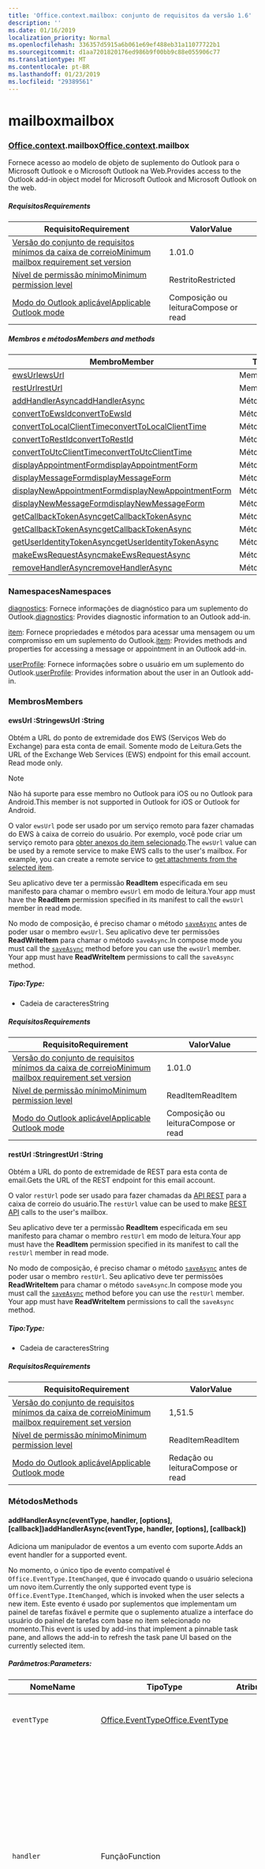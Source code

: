 ```yaml
---
title: 'Office.context.mailbox: conjunto de requisitos da versão 1.6'
description: ''
ms.date: 01/16/2019
localization_priority: Normal
ms.openlocfilehash: 336357d5915a6b061e69ef488eb31a11077722b1
ms.sourcegitcommit: d1aa7201820176ed986b9f00bb9c88e055906c77
ms.translationtype: MT
ms.contentlocale: pt-BR
ms.lasthandoff: 01/23/2019
ms.locfileid: "29389561"
---
```

# <a name="mailbox"></a><span data-ttu-id="e2e51-102">mailbox</span><span class="sxs-lookup"><span data-stu-id="e2e51-102">mailbox</span></span>

### <a name="officeofficemdcontextofficecontextmdmailbox"></a><span data-ttu-id="e2e51-103">[Office](Office.md)[.context](Office.context.md).mailbox</span><span class="sxs-lookup"><span data-stu-id="e2e51-103">[Office](Office.md)[.context](Office.context.md).mailbox</span></span>

<span data-ttu-id="e2e51-104">Fornece acesso ao modelo de objeto de suplemento do Outlook para o Microsoft Outlook e o Microsoft Outlook na Web.</span><span class="sxs-lookup"><span data-stu-id="e2e51-104">Provides access to the Outlook add-in object model for Microsoft Outlook and Microsoft Outlook on the web.</span></span>

##### <a name="requirements"></a><span data-ttu-id="e2e51-105">Requisitos</span><span class="sxs-lookup"><span data-stu-id="e2e51-105">Requirements</span></span>

|<span data-ttu-id="e2e51-106">Requisito</span><span class="sxs-lookup"><span data-stu-id="e2e51-106">Requirement</span></span>| <span data-ttu-id="e2e51-107">Valor</span><span class="sxs-lookup"><span data-stu-id="e2e51-107">Value</span></span>|
|---|---|
|[<span data-ttu-id="e2e51-108">Versão do conjunto de requisitos mínimos da caixa de correio</span><span class="sxs-lookup"><span data-stu-id="e2e51-108">Minimum mailbox requirement set version</span></span>](/office/dev/add-ins/reference/requirement-sets/outlook-api-requirement-sets)| <span data-ttu-id="e2e51-109">1.0</span><span class="sxs-lookup"><span data-stu-id="e2e51-109">1.0</span></span>|
|[<span data-ttu-id="e2e51-110">Nível de permissão mínimo</span><span class="sxs-lookup"><span data-stu-id="e2e51-110">Minimum permission level</span></span>](https://docs.microsoft.com/outlook/add-ins/understanding-outlook-add-in-permissions)| <span data-ttu-id="e2e51-111">Restrito</span><span class="sxs-lookup"><span data-stu-id="e2e51-111">Restricted</span></span>|
|[<span data-ttu-id="e2e51-112">Modo do Outlook aplicável</span><span class="sxs-lookup"><span data-stu-id="e2e51-112">Applicable Outlook mode</span></span>](https://docs.microsoft.com/outlook/add-ins/#extension-points)| <span data-ttu-id="e2e51-113">Composição ou leitura</span><span class="sxs-lookup"><span data-stu-id="e2e51-113">Compose or read</span></span>|

##### <a name="members-and-methods"></a><span data-ttu-id="e2e51-114">Membros e métodos</span><span class="sxs-lookup"><span data-stu-id="e2e51-114">Members and methods</span></span>

| <span data-ttu-id="e2e51-115">Membro</span><span class="sxs-lookup"><span data-stu-id="e2e51-115">Member</span></span> | <span data-ttu-id="e2e51-116">Tipo</span><span class="sxs-lookup"><span data-stu-id="e2e51-116">Type</span></span> |
|--------|------|
| [<span data-ttu-id="e2e51-117">ewsUrl</span><span class="sxs-lookup"><span data-stu-id="e2e51-117">ewsUrl</span></span>](#ewsurl-string) | <span data-ttu-id="e2e51-118">Member</span><span class="sxs-lookup"><span data-stu-id="e2e51-118">Member</span></span> |
| [<span data-ttu-id="e2e51-119">restUrl</span><span class="sxs-lookup"><span data-stu-id="e2e51-119">restUrl</span></span>](#resturl-string) | <span data-ttu-id="e2e51-120">Membro</span><span class="sxs-lookup"><span data-stu-id="e2e51-120">Member</span></span> |
| [<span data-ttu-id="e2e51-121">addHandlerAsync</span><span class="sxs-lookup"><span data-stu-id="e2e51-121">addHandlerAsync</span></span>](#addhandlerasynceventtype-handler-options-callback) | <span data-ttu-id="e2e51-122">Método</span><span class="sxs-lookup"><span data-stu-id="e2e51-122">Method</span></span> |
| [<span data-ttu-id="e2e51-123">convertToEwsId</span><span class="sxs-lookup"><span data-stu-id="e2e51-123">convertToEwsId</span></span>](#converttoewsiditemid-restversion--string) | <span data-ttu-id="e2e51-124">Método</span><span class="sxs-lookup"><span data-stu-id="e2e51-124">Method</span></span> |
| [<span data-ttu-id="e2e51-125">convertToLocalClientTime</span><span class="sxs-lookup"><span data-stu-id="e2e51-125">convertToLocalClientTime</span></span>](#converttolocalclienttimetimevalue--localclienttimejavascriptapioutlook16officelocalclienttime) | <span data-ttu-id="e2e51-126">Método</span><span class="sxs-lookup"><span data-stu-id="e2e51-126">Method</span></span> |
| [<span data-ttu-id="e2e51-127">convertToRestId</span><span class="sxs-lookup"><span data-stu-id="e2e51-127">convertToRestId</span></span>](#converttorestiditemid-restversion--string) | <span data-ttu-id="e2e51-128">Método</span><span class="sxs-lookup"><span data-stu-id="e2e51-128">Method</span></span> |
| [<span data-ttu-id="e2e51-129">convertToUtcClientTime</span><span class="sxs-lookup"><span data-stu-id="e2e51-129">convertToUtcClientTime</span></span>](#converttoutcclienttimeinput--date) | <span data-ttu-id="e2e51-130">Método</span><span class="sxs-lookup"><span data-stu-id="e2e51-130">Method</span></span> |
| [<span data-ttu-id="e2e51-131">displayAppointmentForm</span><span class="sxs-lookup"><span data-stu-id="e2e51-131">displayAppointmentForm</span></span>](#displayappointmentformitemid) | <span data-ttu-id="e2e51-132">Método</span><span class="sxs-lookup"><span data-stu-id="e2e51-132">Method</span></span> |
| [<span data-ttu-id="e2e51-133">displayMessageForm</span><span class="sxs-lookup"><span data-stu-id="e2e51-133">displayMessageForm</span></span>](#displaymessageformitemid) | <span data-ttu-id="e2e51-134">Método</span><span class="sxs-lookup"><span data-stu-id="e2e51-134">Method</span></span> |
| [<span data-ttu-id="e2e51-135">displayNewAppointmentForm</span><span class="sxs-lookup"><span data-stu-id="e2e51-135">displayNewAppointmentForm</span></span>](#displaynewappointmentformparameters) | <span data-ttu-id="e2e51-136">Método</span><span class="sxs-lookup"><span data-stu-id="e2e51-136">Method</span></span> |
| [<span data-ttu-id="e2e51-137">displayNewMessageForm</span><span class="sxs-lookup"><span data-stu-id="e2e51-137">displayNewMessageForm</span></span>](#displaynewmessageformparameters) | <span data-ttu-id="e2e51-138">Método</span><span class="sxs-lookup"><span data-stu-id="e2e51-138">Method</span></span> |
| [<span data-ttu-id="e2e51-139">getCallbackTokenAsync</span><span class="sxs-lookup"><span data-stu-id="e2e51-139">getCallbackTokenAsync</span></span>](#getcallbacktokenasyncoptions-callback) | <span data-ttu-id="e2e51-140">Método</span><span class="sxs-lookup"><span data-stu-id="e2e51-140">Method</span></span> |
| [<span data-ttu-id="e2e51-141">getCallbackTokenAsync</span><span class="sxs-lookup"><span data-stu-id="e2e51-141">getCallbackTokenAsync</span></span>](#getcallbacktokenasynccallback-usercontext) | <span data-ttu-id="e2e51-142">Método</span><span class="sxs-lookup"><span data-stu-id="e2e51-142">Method</span></span> |
| [<span data-ttu-id="e2e51-143">getUserIdentityTokenAsync</span><span class="sxs-lookup"><span data-stu-id="e2e51-143">getUserIdentityTokenAsync</span></span>](#getuseridentitytokenasynccallback-usercontext) | <span data-ttu-id="e2e51-144">Método</span><span class="sxs-lookup"><span data-stu-id="e2e51-144">Method</span></span> |
| [<span data-ttu-id="e2e51-145">makeEwsRequestAsync</span><span class="sxs-lookup"><span data-stu-id="e2e51-145">makeEwsRequestAsync</span></span>](#makeewsrequestasyncdata-callback-usercontext) | <span data-ttu-id="e2e51-146">Método</span><span class="sxs-lookup"><span data-stu-id="e2e51-146">Method</span></span> |
| [<span data-ttu-id="e2e51-147">removeHandlerAsync</span><span class="sxs-lookup"><span data-stu-id="e2e51-147">removeHandlerAsync</span></span>](#removehandlerasynceventtype-options-callback) | <span data-ttu-id="e2e51-148">Método</span><span class="sxs-lookup"><span data-stu-id="e2e51-148">Method</span></span> |

### <a name="namespaces"></a><span data-ttu-id="e2e51-149">Namespaces</span><span class="sxs-lookup"><span data-stu-id="e2e51-149">Namespaces</span></span>

<span data-ttu-id="e2e51-150">[diagnostics](Office.context.mailbox.diagnostics.md): Fornece informações de diagnóstico para um suplemento do Outlook.</span><span class="sxs-lookup"><span data-stu-id="e2e51-150">[diagnostics](Office.context.mailbox.diagnostics.md): Provides diagnostic information to an Outlook add-in.</span></span>

<span data-ttu-id="e2e51-151">[item](Office.context.mailbox.item.md): Fornece propriedades e métodos para acessar uma mensagem ou um compromisso em um suplemento do Outlook.</span><span class="sxs-lookup"><span data-stu-id="e2e51-151">[item](Office.context.mailbox.item.md): Provides methods and properties for accessing a message or appointment in an Outlook add-in.</span></span>

<span data-ttu-id="e2e51-152">[userProfile](Office.context.mailbox.userProfile.md): Fornece informações sobre o usuário em um suplemento do Outlook.</span><span class="sxs-lookup"><span data-stu-id="e2e51-152">[userProfile](Office.context.mailbox.userProfile.md): Provides information about the user in an Outlook add-in.</span></span>

### <a name="members"></a><span data-ttu-id="e2e51-153">Membros</span><span class="sxs-lookup"><span data-stu-id="e2e51-153">Members</span></span>

#### <a name="ewsurl-string"></a><span data-ttu-id="e2e51-154">ewsUrl :String</span><span class="sxs-lookup"><span data-stu-id="e2e51-154">ewsUrl :String</span></span>

<span data-ttu-id="e2e51-p101">Obtém a URL do ponto de extremidade dos EWS (Serviços Web do Exchange) para esta conta de email. Somente modo de Leitura.</span><span class="sxs-lookup"><span data-stu-id="e2e51-p101">Gets the URL of the Exchange Web Services (EWS) endpoint for this email account. Read mode only.</span></span>

> [!NOTE]
> <span data-ttu-id="e2e51-157">Não há suporte para esse membro no Outlook para iOS ou no Outlook para Android.</span><span class="sxs-lookup"><span data-stu-id="e2e51-157">This member is not supported in Outlook for iOS or Outlook for Android.</span></span>

<span data-ttu-id="e2e51-p102">O valor `ewsUrl` pode ser usado por um serviço remoto para fazer chamadas do EWS à caixa de correio do usuário. Por exemplo, você pode criar um serviço remoto para [obter anexos do item selecionado](https://docs.microsoft.com/outlook/add-ins/get-attachments-of-an-outlook-item).</span><span class="sxs-lookup"><span data-stu-id="e2e51-p102">The `ewsUrl` value can be used by a remote service to make EWS calls to the user's mailbox. For example, you can create a remote service to [get attachments from the selected item](https://docs.microsoft.com/outlook/add-ins/get-attachments-of-an-outlook-item).</span></span>

<span data-ttu-id="e2e51-160">Seu aplicativo deve ter a permissão **ReadItem** especificada em seu manifesto para chamar o membro `ewsUrl` em modo de leitura.</span><span class="sxs-lookup"><span data-stu-id="e2e51-160">Your app must have the **ReadItem** permission specified in its manifest to call the `ewsUrl` member in read mode.</span></span>

<span data-ttu-id="e2e51-p103">No modo de composição, é preciso chamar o método [`saveAsync`](Office.context.mailbox.item.md#saveasyncoptions-callback) antes de poder usar o membro `ewsUrl`. Seu aplicativo deve ter permissões **ReadWriteItem** para chamar o método `saveAsync`.</span><span class="sxs-lookup"><span data-stu-id="e2e51-p103">In compose mode you must call the [`saveAsync`](Office.context.mailbox.item.md#saveasyncoptions-callback) method before you can use the `ewsUrl` member. Your app must have **ReadWriteItem** permissions to call the `saveAsync` method.</span></span>

##### <a name="type"></a><span data-ttu-id="e2e51-163">Tipo:</span><span class="sxs-lookup"><span data-stu-id="e2e51-163">Type:</span></span>

*   <span data-ttu-id="e2e51-164">Cadeia de caracteres</span><span class="sxs-lookup"><span data-stu-id="e2e51-164">String</span></span>

##### <a name="requirements"></a><span data-ttu-id="e2e51-165">Requisitos</span><span class="sxs-lookup"><span data-stu-id="e2e51-165">Requirements</span></span>

|<span data-ttu-id="e2e51-166">Requisito</span><span class="sxs-lookup"><span data-stu-id="e2e51-166">Requirement</span></span>| <span data-ttu-id="e2e51-167">Valor</span><span class="sxs-lookup"><span data-stu-id="e2e51-167">Value</span></span>|
|---|---|
|[<span data-ttu-id="e2e51-168">Versão do conjunto de requisitos mínimos da caixa de correio</span><span class="sxs-lookup"><span data-stu-id="e2e51-168">Minimum mailbox requirement set version</span></span>](/office/dev/add-ins/reference/requirement-sets/outlook-api-requirement-sets)| <span data-ttu-id="e2e51-169">1.0</span><span class="sxs-lookup"><span data-stu-id="e2e51-169">1.0</span></span>|
|[<span data-ttu-id="e2e51-170">Nível de permissão mínimo</span><span class="sxs-lookup"><span data-stu-id="e2e51-170">Minimum permission level</span></span>](https://docs.microsoft.com/outlook/add-ins/understanding-outlook-add-in-permissions)| <span data-ttu-id="e2e51-171">ReadItem</span><span class="sxs-lookup"><span data-stu-id="e2e51-171">ReadItem</span></span>|
|[<span data-ttu-id="e2e51-172">Modo do Outlook aplicável</span><span class="sxs-lookup"><span data-stu-id="e2e51-172">Applicable Outlook mode</span></span>](https://docs.microsoft.com/outlook/add-ins/#extension-points)| <span data-ttu-id="e2e51-173">Composição ou leitura</span><span class="sxs-lookup"><span data-stu-id="e2e51-173">Compose or read</span></span>|

#### <a name="resturl-string"></a><span data-ttu-id="e2e51-174">restUrl :String</span><span class="sxs-lookup"><span data-stu-id="e2e51-174">restUrl :String</span></span>

<span data-ttu-id="e2e51-175">Obtém a URL do ponto de extremidade de REST para esta conta de email.</span><span class="sxs-lookup"><span data-stu-id="e2e51-175">Gets the URL of the REST endpoint for this email account.</span></span>

<span data-ttu-id="e2e51-176">O valor `restUrl` pode ser usado para fazer chamadas da [API REST](https://docs.microsoft.com/outlook/rest/) para a caixa de correio do usuário.</span><span class="sxs-lookup"><span data-stu-id="e2e51-176">The `restUrl` value can be used to make [REST API](https://docs.microsoft.com/outlook/rest/) calls to the user's mailbox.</span></span>

<span data-ttu-id="e2e51-177">Seu aplicativo deve ter a permissão **ReadItem** especificada em seu manifesto para chamar o membro `restUrl` em modo de leitura.</span><span class="sxs-lookup"><span data-stu-id="e2e51-177">Your app must have the **ReadItem** permission specified in its manifest to call the `restUrl` member in read mode.</span></span>

<span data-ttu-id="e2e51-p104">No modo de composição, é preciso chamar o método [`saveAsync`](Office.context.mailbox.item.md#saveasyncoptions-callback) antes de poder usar o membro `restUrl`. Seu aplicativo deve ter permissões **ReadWriteItem** para chamar o método `saveAsync`.</span><span class="sxs-lookup"><span data-stu-id="e2e51-p104">In compose mode you must call the [`saveAsync`](Office.context.mailbox.item.md#saveasyncoptions-callback) method before you can use the `restUrl` member. Your app must have **ReadWriteItem** permissions to call the `saveAsync` method.</span></span>

##### <a name="type"></a><span data-ttu-id="e2e51-180">Tipo:</span><span class="sxs-lookup"><span data-stu-id="e2e51-180">Type:</span></span>

*   <span data-ttu-id="e2e51-181">Cadeia de caracteres</span><span class="sxs-lookup"><span data-stu-id="e2e51-181">String</span></span>

##### <a name="requirements"></a><span data-ttu-id="e2e51-182">Requisitos</span><span class="sxs-lookup"><span data-stu-id="e2e51-182">Requirements</span></span>

|<span data-ttu-id="e2e51-183">Requisito</span><span class="sxs-lookup"><span data-stu-id="e2e51-183">Requirement</span></span>| <span data-ttu-id="e2e51-184">Valor</span><span class="sxs-lookup"><span data-stu-id="e2e51-184">Value</span></span>|
|---|---|
|[<span data-ttu-id="e2e51-185">Versão do conjunto de requisitos mínimos da caixa de correio</span><span class="sxs-lookup"><span data-stu-id="e2e51-185">Minimum mailbox requirement set version</span></span>](/office/dev/add-ins/reference/requirement-sets/outlook-api-requirement-sets)| <span data-ttu-id="e2e51-186">1,5</span><span class="sxs-lookup"><span data-stu-id="e2e51-186">1.5</span></span> |
|[<span data-ttu-id="e2e51-187">Nível de permissão mínimo</span><span class="sxs-lookup"><span data-stu-id="e2e51-187">Minimum permission level</span></span>](https://docs.microsoft.com/outlook/add-ins/understanding-outlook-add-in-permissions)| <span data-ttu-id="e2e51-188">ReadItem</span><span class="sxs-lookup"><span data-stu-id="e2e51-188">ReadItem</span></span>|
|[<span data-ttu-id="e2e51-189">Modo do Outlook aplicável</span><span class="sxs-lookup"><span data-stu-id="e2e51-189">Applicable Outlook mode</span></span>](https://docs.microsoft.com/outlook/add-ins/#extension-points)| <span data-ttu-id="e2e51-190">Redação ou leitura</span><span class="sxs-lookup"><span data-stu-id="e2e51-190">Compose or read</span></span>|

### <a name="methods"></a><span data-ttu-id="e2e51-191">Métodos</span><span class="sxs-lookup"><span data-stu-id="e2e51-191">Methods</span></span>

####  <a name="addhandlerasynceventtype-handler-options-callback"></a><span data-ttu-id="e2e51-192">addHandlerAsync(eventType, handler, [options], [callback])</span><span class="sxs-lookup"><span data-stu-id="e2e51-192">addHandlerAsync(eventType, handler, [options], [callback])</span></span>

<span data-ttu-id="e2e51-193">Adiciona um manipulador de eventos a um evento com suporte.</span><span class="sxs-lookup"><span data-stu-id="e2e51-193">Adds an event handler for a supported event.</span></span>

<span data-ttu-id="e2e51-194">No momento, o único tipo de evento compatível é `Office.EventType.ItemChanged`, que é invocado quando o usuário seleciona um novo item.</span><span class="sxs-lookup"><span data-stu-id="e2e51-194">Currently the only supported event type is `Office.EventType.ItemChanged`, which is invoked when the user selects a new item.</span></span> <span data-ttu-id="e2e51-195">Este evento é usado por suplementos que implementam um painel de tarefas fixável e permite que o suplemento atualize a interface do usuário do painel de tarefas com base no item selecionado no momento.</span><span class="sxs-lookup"><span data-stu-id="e2e51-195">This event is used by add-ins that implement a pinnable task pane, and allows the add-in to refresh the task pane UI based on the currently selected item.</span></span>

##### <a name="parameters"></a><span data-ttu-id="e2e51-196">Parâmetros:</span><span class="sxs-lookup"><span data-stu-id="e2e51-196">Parameters:</span></span>

| <span data-ttu-id="e2e51-197">Nome</span><span class="sxs-lookup"><span data-stu-id="e2e51-197">Name</span></span> | <span data-ttu-id="e2e51-198">Tipo</span><span class="sxs-lookup"><span data-stu-id="e2e51-198">Type</span></span> | <span data-ttu-id="e2e51-199">Atributos</span><span class="sxs-lookup"><span data-stu-id="e2e51-199">Attributes</span></span> | <span data-ttu-id="e2e51-200">Descrição</span><span class="sxs-lookup"><span data-stu-id="e2e51-200">Description</span></span> |
|---|---|---|---|
| `eventType` | [<span data-ttu-id="e2e51-201">Office.EventType</span><span class="sxs-lookup"><span data-stu-id="e2e51-201">Office.EventType</span></span>](office.md#eventtype-string) || <span data-ttu-id="e2e51-202">O evento que deve invocar o manipulador.</span><span class="sxs-lookup"><span data-stu-id="e2e51-202">The event that should invoke the handler.</span></span> |
| `handler` | <span data-ttu-id="e2e51-203">Função</span><span class="sxs-lookup"><span data-stu-id="e2e51-203">Function</span></span> || <span data-ttu-id="e2e51-p106">A função para manipular o evento. A função deve aceitar um parâmetro exclusivo, que é um objeto literal. A propriedade `type` no parâmetro corresponderá ao parâmetro `eventType` passado para `addHandlerAsync`.</span><span class="sxs-lookup"><span data-stu-id="e2e51-p106">The function to handle the event. The function must accept a single parameter, which is an object literal. The `type` property on the parameter will match the `eventType` parameter passed to `addHandlerAsync`.</span></span> |
| `options` | <span data-ttu-id="e2e51-207">Object</span><span class="sxs-lookup"><span data-stu-id="e2e51-207">Object</span></span> | <span data-ttu-id="e2e51-208">&lt;opcional&gt;</span><span class="sxs-lookup"><span data-stu-id="e2e51-208">&lt;optional&gt;</span></span> | <span data-ttu-id="e2e51-209">Um objeto literal que contém uma ou mais das propriedades a seguir.</span><span class="sxs-lookup"><span data-stu-id="e2e51-209">An object literal that contains one or more of the following properties.</span></span> |
| `options.asyncContext` | <span data-ttu-id="e2e51-210">Object</span><span class="sxs-lookup"><span data-stu-id="e2e51-210">Object</span></span> | <span data-ttu-id="e2e51-211">&lt;opcional&gt;</span><span class="sxs-lookup"><span data-stu-id="e2e51-211">&lt;optional&gt;</span></span> | <span data-ttu-id="e2e51-212">Os desenvolvedores podem fornecer qualquer objeto que desejarem acessar no método de retorno de chamada.</span><span class="sxs-lookup"><span data-stu-id="e2e51-212">Developers can provide any object they wish to access in the callback method.</span></span> |
| `callback` | <span data-ttu-id="e2e51-213">function</span><span class="sxs-lookup"><span data-stu-id="e2e51-213">function</span></span>| <span data-ttu-id="e2e51-214">&lt;opcional&gt;</span><span class="sxs-lookup"><span data-stu-id="e2e51-214">&lt;optional&gt;</span></span>|<span data-ttu-id="e2e51-215">Quando o método for concluído, a função transmitida ao parâmetro `callback` é chamada com um único parâmetro, `asyncResult`, que é um objeto [`AsyncResult`](/javascript/api/office/office.asyncresult).</span><span class="sxs-lookup"><span data-stu-id="e2e51-215">When the method completes, the function passed in the `callback` parameter is called with a single parameter, `asyncResult`, which is an [`AsyncResult`](/javascript/api/office/office.asyncresult) object.</span></span>|

##### <a name="requirements"></a><span data-ttu-id="e2e51-216">Requisitos</span><span class="sxs-lookup"><span data-stu-id="e2e51-216">Requirements</span></span>

|<span data-ttu-id="e2e51-217">Requisito</span><span class="sxs-lookup"><span data-stu-id="e2e51-217">Requirement</span></span>| <span data-ttu-id="e2e51-218">Valor</span><span class="sxs-lookup"><span data-stu-id="e2e51-218">Value</span></span>|
|---|---|
|[<span data-ttu-id="e2e51-219">Versão do conjunto de requisitos mínimos da caixa de correio</span><span class="sxs-lookup"><span data-stu-id="e2e51-219">Minimum mailbox requirement set version</span></span>](/office/dev/add-ins/reference/requirement-sets/outlook-api-requirement-sets)| <span data-ttu-id="e2e51-220">1,5</span><span class="sxs-lookup"><span data-stu-id="e2e51-220">1.5</span></span> |
|[<span data-ttu-id="e2e51-221">Nível de permissão mínimo</span><span class="sxs-lookup"><span data-stu-id="e2e51-221">Minimum permission level</span></span>](https://docs.microsoft.com/outlook/add-ins/understanding-outlook-add-in-permissions)| <span data-ttu-id="e2e51-222">ReadItem</span><span class="sxs-lookup"><span data-stu-id="e2e51-222">ReadItem</span></span> |
|[<span data-ttu-id="e2e51-223">Modo do Outlook aplicável</span><span class="sxs-lookup"><span data-stu-id="e2e51-223">Applicable Outlook mode</span></span>](https://docs.microsoft.com/outlook/add-ins/#extension-points)| <span data-ttu-id="e2e51-224">Composição ou leitura</span><span class="sxs-lookup"><span data-stu-id="e2e51-224">Compose or read</span></span>|

##### <a name="example"></a><span data-ttu-id="e2e51-225">Exemplo</span><span class="sxs-lookup"><span data-stu-id="e2e51-225">Example</span></span>

```js
Office.initialize = function (reason) {
  $(document).ready(function () {
    Office.context.mailbox.addHandlerAsync(Office.EventType.ItemChanged, loadNewItem, function (result) {
      if (result.status === Office.AsyncResultStatus.Failed) {
        // Handle error
      }
    });
  });
};

function loadNewItem(eventArgs) {
  // Load the properties of the newly selected item
  loadProps(Office.context.mailbox.item);
};
```

####  <a name="converttoewsiditemid-restversion--string"></a><span data-ttu-id="e2e51-226">convertToEwsId(itemId, restVersion) → {String}</span><span class="sxs-lookup"><span data-stu-id="e2e51-226">convertToEwsId(itemId, restVersion) → {String}</span></span>

<span data-ttu-id="e2e51-227">Converte uma ID de item formatada para REST no formato EWS.</span><span class="sxs-lookup"><span data-stu-id="e2e51-227">Converts an item ID formatted for REST into EWS format.</span></span>

> [!NOTE]
> <span data-ttu-id="e2e51-228">Não há suporte para esse método no Outlook para iOS ou no Outlook para Android.</span><span class="sxs-lookup"><span data-stu-id="e2e51-228">This method is not supported in Outlook for iOS or Outlook for Android.</span></span>

<span data-ttu-id="e2e51-p107">IDs de itens recuperadas por meio de uma API REST (como a [API do Email do Outlook](https://docs.microsoft.com/previous-versions/office/office-365-api/api/version-2.0/mail-rest-operations) ou o [Microsoft Graph](https://graph.microsoft.io/)) usam um formato diferente daquele usado pelos Serviços Web do Exchange (EWS). O método `convertToEwsId` converte uma ID formatada como REST para o formato adequado para EWS.</span><span class="sxs-lookup"><span data-stu-id="e2e51-p107">Item IDs retrieved via a REST API (such as the [Outlook Mail API](https://docs.microsoft.com/previous-versions/office/office-365-api/api/version-2.0/mail-rest-operations) or the [Microsoft Graph](https://graph.microsoft.io/)) use a different format than the format used by Exchange Web Services (EWS). The `convertToEwsId` method converts a REST-formatted ID into the proper format for EWS.</span></span>

##### <a name="parameters"></a><span data-ttu-id="e2e51-231">Parâmetros:</span><span class="sxs-lookup"><span data-stu-id="e2e51-231">Parameters:</span></span>

|<span data-ttu-id="e2e51-232">Nome</span><span class="sxs-lookup"><span data-stu-id="e2e51-232">Name</span></span>| <span data-ttu-id="e2e51-233">Tipo</span><span class="sxs-lookup"><span data-stu-id="e2e51-233">Type</span></span>| <span data-ttu-id="e2e51-234">Descrição</span><span class="sxs-lookup"><span data-stu-id="e2e51-234">Description</span></span>|
|---|---|---|
|`itemId`| <span data-ttu-id="e2e51-235">String</span><span class="sxs-lookup"><span data-stu-id="e2e51-235">String</span></span>|<span data-ttu-id="e2e51-236">Uma ID de item formatada para APIs REST do Outlook</span><span class="sxs-lookup"><span data-stu-id="e2e51-236">An item ID formatted for the Outlook REST APIs</span></span>|
|`restVersion`| [<span data-ttu-id="e2e51-237">Office.MailboxEnums.RestVersion</span><span class="sxs-lookup"><span data-stu-id="e2e51-237">Office.MailboxEnums.RestVersion</span></span>](/javascript/api/outlook_1_6/office.mailboxenums.restversion)|<span data-ttu-id="e2e51-238">Um valor que indica a versão da API REST do Outlook usada para recuperar a ID do item.</span><span class="sxs-lookup"><span data-stu-id="e2e51-238">A value indicating the version of the Outlook REST API used to retrieve the item ID.</span></span>|

##### <a name="requirements"></a><span data-ttu-id="e2e51-239">Requisitos</span><span class="sxs-lookup"><span data-stu-id="e2e51-239">Requirements</span></span>

|<span data-ttu-id="e2e51-240">Requisito</span><span class="sxs-lookup"><span data-stu-id="e2e51-240">Requirement</span></span>| <span data-ttu-id="e2e51-241">Valor</span><span class="sxs-lookup"><span data-stu-id="e2e51-241">Value</span></span>|
|---|---|
|[<span data-ttu-id="e2e51-242">Versão do conjunto de requisitos mínimos da caixa de correio</span><span class="sxs-lookup"><span data-stu-id="e2e51-242">Minimum mailbox requirement set version</span></span>](/office/dev/add-ins/reference/requirement-sets/outlook-api-requirement-sets)| <span data-ttu-id="e2e51-243">1.3</span><span class="sxs-lookup"><span data-stu-id="e2e51-243">1.3</span></span>|
|[<span data-ttu-id="e2e51-244">Nível de permissão mínimo</span><span class="sxs-lookup"><span data-stu-id="e2e51-244">Minimum permission level</span></span>](https://docs.microsoft.com/outlook/add-ins/understanding-outlook-add-in-permissions)| <span data-ttu-id="e2e51-245">Restricted</span><span class="sxs-lookup"><span data-stu-id="e2e51-245">Restricted</span></span>|
|[<span data-ttu-id="e2e51-246">Modo do Outlook aplicável</span><span class="sxs-lookup"><span data-stu-id="e2e51-246">Applicable Outlook mode</span></span>](https://docs.microsoft.com/outlook/add-ins/#extension-points)| <span data-ttu-id="e2e51-247">Redação ou leitura</span><span class="sxs-lookup"><span data-stu-id="e2e51-247">Compose or read</span></span>|

##### <a name="returns"></a><span data-ttu-id="e2e51-248">Retorna:</span><span class="sxs-lookup"><span data-stu-id="e2e51-248">Returns:</span></span>

<span data-ttu-id="e2e51-249">Tipo: String</span><span class="sxs-lookup"><span data-stu-id="e2e51-249">Type: String</span></span>

##### <a name="example"></a><span data-ttu-id="e2e51-250">Exemplo</span><span class="sxs-lookup"><span data-stu-id="e2e51-250">Example</span></span>

```js
// Get an item's ID from a REST API
var restId = 'AAMkAGVlOTZjNTM3LW...';

// Treat restId as coming from the v2.0 version of the
// Outlook Mail API
var ewsId = Office.context.mailbox.convertToEwsId(restId, Office.MailboxEnums.RestVersion.v2_0);
```

####  <a name="converttolocalclienttimetimevalue--localclienttimejavascriptapioutlook16officelocalclienttime"></a><span data-ttu-id="e2e51-251">convertToLocalClientTime(timeValue) → {[LocalClientTime](/javascript/api/outlook_1_6/office.LocalClientTime)}</span><span class="sxs-lookup"><span data-stu-id="e2e51-251">convertToLocalClientTime(timeValue) → {[LocalClientTime](/javascript/api/outlook_1_6/office.LocalClientTime)}</span></span>

<span data-ttu-id="e2e51-252">Obtém um dicionário contendo informações de hora em tempo local do cliente.</span><span class="sxs-lookup"><span data-stu-id="e2e51-252">Gets a dictionary containing time information in local client time.</span></span>

<span data-ttu-id="e2e51-p108">As datas e horas usadas por um aplicativo de email para o Outlook ou o Outlook Web App podem usar fusos horários diferentes. O Outlook usa o fuso horário do computador cliente; o Outlook Web App usa o fuso horário definido na Centro de administração do Exchange (EAC). Você deve lidar com valores de data e hora para que os valores exibidos na interface do usuário sejam sempre consistentes com o fuso horário que o usuário espera.</span><span class="sxs-lookup"><span data-stu-id="e2e51-p108">The dates and times used by a mail app for Outlook or Outlook Web App can use different time zones. Outlook uses the client computer time zone; Outlook Web App uses the time zone set on the Exchange Admin Center (EAC). You should handle date and time values so that the values you display on the user interface are always consistent with the time zone that the user expects.</span></span>

<span data-ttu-id="e2e51-p109">Se o aplicativo de email estiver sendo executado no Outlook, o método `convertToLocalClientTime` retornará um objeto de dicionário com os valores definidos para o fuso horário do computador do cliente. Se o aplicativo de email estiver sendo executado no Outlook Web App, o método `convertToLocalClientTime` retornará um objeto de dicionário com os valores definidos para o fuso horário especificado no EAC.</span><span class="sxs-lookup"><span data-stu-id="e2e51-p109">If the mail app is running in Outlook, the `convertToLocalClientTime` method will return a dictionary object with the values set to the client computer time zone. If the mail app is running in Outlook Web App, the `convertToLocalClientTime` method will return a dictionary object with the values set to the time zone specified in the EAC.</span></span>

##### <a name="parameters"></a><span data-ttu-id="e2e51-258">Parâmetros:</span><span class="sxs-lookup"><span data-stu-id="e2e51-258">Parameters:</span></span>

|<span data-ttu-id="e2e51-259">Nome</span><span class="sxs-lookup"><span data-stu-id="e2e51-259">Name</span></span>| <span data-ttu-id="e2e51-260">Tipo</span><span class="sxs-lookup"><span data-stu-id="e2e51-260">Type</span></span>| <span data-ttu-id="e2e51-261">Descrição</span><span class="sxs-lookup"><span data-stu-id="e2e51-261">Description</span></span>|
|---|---|---|
|`timeValue`| <span data-ttu-id="e2e51-262">Data</span><span class="sxs-lookup"><span data-stu-id="e2e51-262">Date</span></span>|<span data-ttu-id="e2e51-263">Um objeto Date</span><span class="sxs-lookup"><span data-stu-id="e2e51-263">A Date object</span></span>|

##### <a name="requirements"></a><span data-ttu-id="e2e51-264">Requisitos</span><span class="sxs-lookup"><span data-stu-id="e2e51-264">Requirements</span></span>

|<span data-ttu-id="e2e51-265">Requisito</span><span class="sxs-lookup"><span data-stu-id="e2e51-265">Requirement</span></span>| <span data-ttu-id="e2e51-266">Valor</span><span class="sxs-lookup"><span data-stu-id="e2e51-266">Value</span></span>|
|---|---|
|[<span data-ttu-id="e2e51-267">Versão do conjunto de requisitos mínimos da caixa de correio</span><span class="sxs-lookup"><span data-stu-id="e2e51-267">Minimum mailbox requirement set version</span></span>](/office/dev/add-ins/reference/requirement-sets/outlook-api-requirement-sets)| <span data-ttu-id="e2e51-268">1.0</span><span class="sxs-lookup"><span data-stu-id="e2e51-268">1.0</span></span>|
|[<span data-ttu-id="e2e51-269">Nível de permissão mínimo</span><span class="sxs-lookup"><span data-stu-id="e2e51-269">Minimum permission level</span></span>](https://docs.microsoft.com/outlook/add-ins/understanding-outlook-add-in-permissions)| <span data-ttu-id="e2e51-270">ReadItem</span><span class="sxs-lookup"><span data-stu-id="e2e51-270">ReadItem</span></span>|
|[<span data-ttu-id="e2e51-271">Modo do Outlook aplicável</span><span class="sxs-lookup"><span data-stu-id="e2e51-271">Applicable Outlook mode</span></span>](https://docs.microsoft.com/outlook/add-ins/#extension-points)| <span data-ttu-id="e2e51-272">Redação ou leitura</span><span class="sxs-lookup"><span data-stu-id="e2e51-272">Compose or read</span></span>|

##### <a name="returns"></a><span data-ttu-id="e2e51-273">Retorna:</span><span class="sxs-lookup"><span data-stu-id="e2e51-273">Returns:</span></span>

<span data-ttu-id="e2e51-274">Tipo: [LocalClientTime](/javascript/api/outlook_1_6/office.LocalClientTime)</span><span class="sxs-lookup"><span data-stu-id="e2e51-274">Type: [LocalClientTime](/javascript/api/outlook_1_6/office.LocalClientTime)</span></span>

####  <a name="converttorestiditemid-restversion--string"></a><span data-ttu-id="e2e51-275">convertToRestId(itemId, restVersion) → {String}</span><span class="sxs-lookup"><span data-stu-id="e2e51-275">convertToRestId(itemId, restVersion) → {String}</span></span>

<span data-ttu-id="e2e51-276">Converte uma ID de item formatada para EWS no formato REST.</span><span class="sxs-lookup"><span data-stu-id="e2e51-276">Converts an item ID formatted for EWS into REST format.</span></span>

> [!NOTE]
> <span data-ttu-id="e2e51-277">Não há suporte para esse método no Outlook para iOS ou no Outlook para Android.</span><span class="sxs-lookup"><span data-stu-id="e2e51-277">This method is not supported in Outlook for iOS or Outlook for Android.</span></span>

<span data-ttu-id="e2e51-p110">IDs de itens recuperadas por EWS ou pela propriedade `itemId` usam um formato diferente daquele usado por APIs REST (como a [API do Email do Outlook](https://docs.microsoft.com/previous-versions/office/office-365-api/api/version-2.0/mail-rest-operations) ou o [Microsoft Graph](https://graph.microsoft.io/)). O método `convertToRestId` converte uma ID formatada como EWS para o formato adequado para REST.</span><span class="sxs-lookup"><span data-stu-id="e2e51-p110">Item IDs retrieved via EWS or via the `itemId` property use a different format than the format used by REST APIs (such as the [Outlook Mail API](https://docs.microsoft.com/previous-versions/office/office-365-api/api/version-2.0/mail-rest-operations) or the [Microsoft Graph](https://graph.microsoft.io/)). The `convertToRestId` method converts an EWS-formatted ID into the proper format for REST.</span></span>

##### <a name="parameters"></a><span data-ttu-id="e2e51-280">Parâmetros:</span><span class="sxs-lookup"><span data-stu-id="e2e51-280">Parameters:</span></span>

|<span data-ttu-id="e2e51-281">Nome</span><span class="sxs-lookup"><span data-stu-id="e2e51-281">Name</span></span>| <span data-ttu-id="e2e51-282">Tipo</span><span class="sxs-lookup"><span data-stu-id="e2e51-282">Type</span></span>| <span data-ttu-id="e2e51-283">Descrição</span><span class="sxs-lookup"><span data-stu-id="e2e51-283">Description</span></span>|
|---|---|---|
|`itemId`| <span data-ttu-id="e2e51-284">String</span><span class="sxs-lookup"><span data-stu-id="e2e51-284">String</span></span>|<span data-ttu-id="e2e51-285">Uma ID de item formatada para os Serviços Web do Exchange (EWS)</span><span class="sxs-lookup"><span data-stu-id="e2e51-285">An item ID formatted for Exchange Web Services (EWS)</span></span>|
|`restVersion`| [<span data-ttu-id="e2e51-286">Office.MailboxEnums.RestVersion</span><span class="sxs-lookup"><span data-stu-id="e2e51-286">Office.MailboxEnums.RestVersion</span></span>](/javascript/api/outlook_1_6/office.mailboxenums.restversion)|<span data-ttu-id="e2e51-287">Um valor que indica a versão da API REST do Outlook com a qual a ID convertida será usada.</span><span class="sxs-lookup"><span data-stu-id="e2e51-287">A value indicating the version of the Outlook REST API that the converted ID will be used with.</span></span>|

##### <a name="requirements"></a><span data-ttu-id="e2e51-288">Requisitos</span><span class="sxs-lookup"><span data-stu-id="e2e51-288">Requirements</span></span>

|<span data-ttu-id="e2e51-289">Requisito</span><span class="sxs-lookup"><span data-stu-id="e2e51-289">Requirement</span></span>| <span data-ttu-id="e2e51-290">Valor</span><span class="sxs-lookup"><span data-stu-id="e2e51-290">Value</span></span>|
|---|---|
|[<span data-ttu-id="e2e51-291">Versão do conjunto de requisitos mínimos da caixa de correio</span><span class="sxs-lookup"><span data-stu-id="e2e51-291">Minimum mailbox requirement set version</span></span>](/office/dev/add-ins/reference/requirement-sets/outlook-api-requirement-sets)| <span data-ttu-id="e2e51-292">1.3</span><span class="sxs-lookup"><span data-stu-id="e2e51-292">1.3</span></span>|
|[<span data-ttu-id="e2e51-293">Nível de permissão mínimo</span><span class="sxs-lookup"><span data-stu-id="e2e51-293">Minimum permission level</span></span>](https://docs.microsoft.com/outlook/add-ins/understanding-outlook-add-in-permissions)| <span data-ttu-id="e2e51-294">Restricted</span><span class="sxs-lookup"><span data-stu-id="e2e51-294">Restricted</span></span>|
|[<span data-ttu-id="e2e51-295">Modo do Outlook aplicável</span><span class="sxs-lookup"><span data-stu-id="e2e51-295">Applicable Outlook mode</span></span>](https://docs.microsoft.com/outlook/add-ins/#extension-points)| <span data-ttu-id="e2e51-296">Redação ou leitura</span><span class="sxs-lookup"><span data-stu-id="e2e51-296">Compose or read</span></span>|

##### <a name="returns"></a><span data-ttu-id="e2e51-297">Retorna:</span><span class="sxs-lookup"><span data-stu-id="e2e51-297">Returns:</span></span>

<span data-ttu-id="e2e51-298">Tipo: String</span><span class="sxs-lookup"><span data-stu-id="e2e51-298">Type: String</span></span>

##### <a name="example"></a><span data-ttu-id="e2e51-299">Exemplo</span><span class="sxs-lookup"><span data-stu-id="e2e51-299">Example</span></span>

```js
// Get the currently selected item's ID
var ewsId = Office.context.mailbox.item.itemId;

// Convert to a REST ID for the v2.0 version of the
// Outlook Mail API
var restId = Office.context.mailbox.convertToRestId(ewsId, Office.MailboxEnums.RestVersion.v2_0);
```

####  <a name="converttoutcclienttimeinput--date"></a><span data-ttu-id="e2e51-300">convertToUtcClientTime(input) → {Date}</span><span class="sxs-lookup"><span data-stu-id="e2e51-300">convertToUtcClientTime(input) → {Date}</span></span>

<span data-ttu-id="e2e51-301">Obtém um objeto Date de um dicionário contendo as informações de hora.</span><span class="sxs-lookup"><span data-stu-id="e2e51-301">Gets a Date object from a dictionary containing time information.</span></span>

<span data-ttu-id="e2e51-302">O método `convertToUtcClientTime` converte um dicionário que contém uma data e hora locais para um objeto Date com os valores corretos para a data e hora locais.</span><span class="sxs-lookup"><span data-stu-id="e2e51-302">The `convertToUtcClientTime` method converts a dictionary containing a local date and time to a Date object with the correct values for the local date and time.</span></span>

##### <a name="parameters"></a><span data-ttu-id="e2e51-303">Parâmetros:</span><span class="sxs-lookup"><span data-stu-id="e2e51-303">Parameters:</span></span>

|<span data-ttu-id="e2e51-304">Nome</span><span class="sxs-lookup"><span data-stu-id="e2e51-304">Name</span></span>| <span data-ttu-id="e2e51-305">Tipo</span><span class="sxs-lookup"><span data-stu-id="e2e51-305">Type</span></span>| <span data-ttu-id="e2e51-306">Descrição</span><span class="sxs-lookup"><span data-stu-id="e2e51-306">Description</span></span>|
|---|---|---|
|`input`| [<span data-ttu-id="e2e51-307">LocalClientTime</span><span class="sxs-lookup"><span data-stu-id="e2e51-307">LocalClientTime</span></span>](/javascript/api/outlook_1_6/office.LocalClientTime)|<span data-ttu-id="e2e51-308">O valor de hora local a converter.</span><span class="sxs-lookup"><span data-stu-id="e2e51-308">The local time value to convert.</span></span>|

##### <a name="requirements"></a><span data-ttu-id="e2e51-309">Requisitos</span><span class="sxs-lookup"><span data-stu-id="e2e51-309">Requirements</span></span>

|<span data-ttu-id="e2e51-310">Requisito</span><span class="sxs-lookup"><span data-stu-id="e2e51-310">Requirement</span></span>| <span data-ttu-id="e2e51-311">Valor</span><span class="sxs-lookup"><span data-stu-id="e2e51-311">Value</span></span>|
|---|---|
|[<span data-ttu-id="e2e51-312">Versão do conjunto de requisitos mínimos da caixa de correio</span><span class="sxs-lookup"><span data-stu-id="e2e51-312">Minimum mailbox requirement set version</span></span>](/office/dev/add-ins/reference/requirement-sets/outlook-api-requirement-sets)| <span data-ttu-id="e2e51-313">1.0</span><span class="sxs-lookup"><span data-stu-id="e2e51-313">1.0</span></span>|
|[<span data-ttu-id="e2e51-314">Nível de permissão mínimo</span><span class="sxs-lookup"><span data-stu-id="e2e51-314">Minimum permission level</span></span>](https://docs.microsoft.com/outlook/add-ins/understanding-outlook-add-in-permissions)| <span data-ttu-id="e2e51-315">ReadItem</span><span class="sxs-lookup"><span data-stu-id="e2e51-315">ReadItem</span></span>|
|[<span data-ttu-id="e2e51-316">Modo do Outlook aplicável</span><span class="sxs-lookup"><span data-stu-id="e2e51-316">Applicable Outlook mode</span></span>](https://docs.microsoft.com/outlook/add-ins/#extension-points)| <span data-ttu-id="e2e51-317">Redação ou leitura</span><span class="sxs-lookup"><span data-stu-id="e2e51-317">Compose or read</span></span>|

##### <a name="returns"></a><span data-ttu-id="e2e51-318">Retorna:</span><span class="sxs-lookup"><span data-stu-id="e2e51-318">Returns:</span></span>

<span data-ttu-id="e2e51-319">Um objeto Date com a hora expressa em UTC.</span><span class="sxs-lookup"><span data-stu-id="e2e51-319">A Date object with the time expressed in UTC.</span></span>

<dl class="param-type"><span data-ttu-id="e2e51-320">

<dt>Type</dt>

</span><span class="sxs-lookup"><span data-stu-id="e2e51-320">

<dt>Type</dt>

</span></span><dd><span data-ttu-id="e2e51-321">Date</span><span class="sxs-lookup"><span data-stu-id="e2e51-321">Date</span></span></dd>

</dl>

####  <a name="displayappointmentformitemid"></a><span data-ttu-id="e2e51-322">displayAppointmentForm(itemId)</span><span class="sxs-lookup"><span data-stu-id="e2e51-322">displayAppointmentForm(itemId)</span></span>

<span data-ttu-id="e2e51-323">Exibe um compromisso de calendário existente.</span><span class="sxs-lookup"><span data-stu-id="e2e51-323">Displays an existing calendar appointment.</span></span>

> [!NOTE]
> <span data-ttu-id="e2e51-324">Não há suporte para esse método no Outlook para iOS ou no Outlook para Android.</span><span class="sxs-lookup"><span data-stu-id="e2e51-324">This method is not supported in Outlook for iOS or Outlook for Android.</span></span>

<span data-ttu-id="e2e51-325">O método `displayAppointmentForm` abre um compromisso de calendário existente em uma nova janela na área de trabalho ou em uma caixa de diálogo em dispositivos móveis.</span><span class="sxs-lookup"><span data-stu-id="e2e51-325">The `displayAppointmentForm` method opens an existing calendar appointment in a new window on the desktop or in a dialog box on mobile devices.</span></span>

<span data-ttu-id="e2e51-p111">No Outlook para Mac, você pode usar esse método para exibir um único compromisso que não faz parte de uma série recorrente, ou o compromisso mestre de uma série recorrente, mas não pode exibir uma instância da série. Isso ocorre porque no Outlook para Mac você não pode acessar as propriedades (incluindo a ID do item) das instâncias de uma série recorrente.</span><span class="sxs-lookup"><span data-stu-id="e2e51-p111">In Outlook for Mac, you can use this method to display a single appointment that is not part of a recurring series, or the master appointment of a recurring series, but you cannot display an instance of the series. This is because in Outlook for Mac, you cannot access the properties (including the item ID) of instances of a recurring series.</span></span>

<span data-ttu-id="e2e51-328">No Outlook Web App, este método abre o formulário especificado somente se o corpo do formulário for menor que ou igual ao número de caracteres de 32 KB.</span><span class="sxs-lookup"><span data-stu-id="e2e51-328">In Outlook Web App, this method opens the specified form only if the body of the form is less than or equal to 32KB number of characters.</span></span>

<span data-ttu-id="e2e51-329">Se o identificador do item especificado não identificar um compromisso existente, um painel em branco abre no dispositivo ou no computador cliente e nenhuma mensagem de erro será exibida.</span><span class="sxs-lookup"><span data-stu-id="e2e51-329">If the specified item identifier does not identify an existing appointment, a blank pane opens on the client computer or device, and no error message will be returned.</span></span>

##### <a name="parameters"></a><span data-ttu-id="e2e51-330">Parâmetros:</span><span class="sxs-lookup"><span data-stu-id="e2e51-330">Parameters:</span></span>

|<span data-ttu-id="e2e51-331">Nome</span><span class="sxs-lookup"><span data-stu-id="e2e51-331">Name</span></span>| <span data-ttu-id="e2e51-332">Tipo</span><span class="sxs-lookup"><span data-stu-id="e2e51-332">Type</span></span>| <span data-ttu-id="e2e51-333">Descrição</span><span class="sxs-lookup"><span data-stu-id="e2e51-333">Description</span></span>|
|---|---|---|
|`itemId`| <span data-ttu-id="e2e51-334">String</span><span class="sxs-lookup"><span data-stu-id="e2e51-334">String</span></span>|<span data-ttu-id="e2e51-335">O identificador dos Serviços Web do Exchange (EWS) para um compromisso de calendário existente.</span><span class="sxs-lookup"><span data-stu-id="e2e51-335">The Exchange Web Services (EWS) identifier for an existing calendar appointment.</span></span>|

##### <a name="requirements"></a><span data-ttu-id="e2e51-336">Requisitos</span><span class="sxs-lookup"><span data-stu-id="e2e51-336">Requirements</span></span>

|<span data-ttu-id="e2e51-337">Requisito</span><span class="sxs-lookup"><span data-stu-id="e2e51-337">Requirement</span></span>| <span data-ttu-id="e2e51-338">Valor</span><span class="sxs-lookup"><span data-stu-id="e2e51-338">Value</span></span>|
|---|---|
|[<span data-ttu-id="e2e51-339">Versão do conjunto de requisitos mínimos da caixa de correio</span><span class="sxs-lookup"><span data-stu-id="e2e51-339">Minimum mailbox requirement set version</span></span>](/office/dev/add-ins/reference/requirement-sets/outlook-api-requirement-sets)| <span data-ttu-id="e2e51-340">1.0</span><span class="sxs-lookup"><span data-stu-id="e2e51-340">1.0</span></span>|
|[<span data-ttu-id="e2e51-341">Nível de permissão mínimo</span><span class="sxs-lookup"><span data-stu-id="e2e51-341">Minimum permission level</span></span>](https://docs.microsoft.com/outlook/add-ins/understanding-outlook-add-in-permissions)| <span data-ttu-id="e2e51-342">ReadItem</span><span class="sxs-lookup"><span data-stu-id="e2e51-342">ReadItem</span></span>|
|[<span data-ttu-id="e2e51-343">Modo do Outlook aplicável</span><span class="sxs-lookup"><span data-stu-id="e2e51-343">Applicable Outlook mode</span></span>](https://docs.microsoft.com/outlook/add-ins/#extension-points)| <span data-ttu-id="e2e51-344">Composição ou leitura</span><span class="sxs-lookup"><span data-stu-id="e2e51-344">Compose or read</span></span>|

##### <a name="example"></a><span data-ttu-id="e2e51-345">Exemplo</span><span class="sxs-lookup"><span data-stu-id="e2e51-345">Example</span></span>

```js
Office.context.mailbox.displayAppointmentForm(appointmentId);
```

####  <a name="displaymessageformitemid"></a><span data-ttu-id="e2e51-346">displayMessageForm(itemId)</span><span class="sxs-lookup"><span data-stu-id="e2e51-346">displayMessageForm(itemId)</span></span>

<span data-ttu-id="e2e51-347">Exibe uma mensagem existente.</span><span class="sxs-lookup"><span data-stu-id="e2e51-347">Displays an existing message.</span></span>

> [!NOTE]
> <span data-ttu-id="e2e51-348">Não há suporte para esse método no Outlook para iOS ou no Outlook para Android.</span><span class="sxs-lookup"><span data-stu-id="e2e51-348">This method is not supported in Outlook for iOS or Outlook for Android.</span></span>

<span data-ttu-id="e2e51-349">O método `displayMessageForm` abre uma mensagem existente em uma nova janela na área de trabalho ou em uma caixa de diálogo em dispositivos móveis.</span><span class="sxs-lookup"><span data-stu-id="e2e51-349">The `displayMessageForm` method opens an existing message in a new window on the desktop or in a dialog box on mobile devices.</span></span>

<span data-ttu-id="e2e51-350">No Outlook Web App, este método abre o formulário especificado somente se o corpo do formulário for menor que ou igual ao número de caracteres de 32 KB.</span><span class="sxs-lookup"><span data-stu-id="e2e51-350">In Outlook Web App, this method opens the specified form only if the body of the form is less than or equal to 32 KB number of characters.</span></span>

<span data-ttu-id="e2e51-351">Se o identificador do item especificado não identificar uma mensagem existente, não será exibida mensagem no computador cliente e nenhuma mensagem de erro será retornada.</span><span class="sxs-lookup"><span data-stu-id="e2e51-351">If the specified item identifier does not identify an existing message, no message will be displayed on the client computer, and no error message will be returned.</span></span>

<span data-ttu-id="e2e51-p112">Não use o método `displayMessageForm` com um `itemId` que representa um compromisso. Use o método `displayAppointmentForm` para exibir um compromisso existente e `displayNewAppointmentForm` para exibir um formulário e criar um novo compromisso.</span><span class="sxs-lookup"><span data-stu-id="e2e51-p112">Do not use the `displayMessageForm` with an `itemId` that represents an appointment. Use the `displayAppointmentForm` method to display an existing appointment, and `displayNewAppointmentForm` to display a form to create a new appointment.</span></span>

##### <a name="parameters"></a><span data-ttu-id="e2e51-354">Parâmetros:</span><span class="sxs-lookup"><span data-stu-id="e2e51-354">Parameters:</span></span>

|<span data-ttu-id="e2e51-355">Nome</span><span class="sxs-lookup"><span data-stu-id="e2e51-355">Name</span></span>| <span data-ttu-id="e2e51-356">Tipo</span><span class="sxs-lookup"><span data-stu-id="e2e51-356">Type</span></span>| <span data-ttu-id="e2e51-357">Descrição</span><span class="sxs-lookup"><span data-stu-id="e2e51-357">Description</span></span>|
|---|---|---|
|`itemId`| <span data-ttu-id="e2e51-358">String</span><span class="sxs-lookup"><span data-stu-id="e2e51-358">String</span></span>|<span data-ttu-id="e2e51-359">O identificador dos Serviços Web do Exchange (EWS) para uma mensagem existente.</span><span class="sxs-lookup"><span data-stu-id="e2e51-359">The Exchange Web Services (EWS) identifier for an existing message.</span></span>|

##### <a name="requirements"></a><span data-ttu-id="e2e51-360">Requisitos</span><span class="sxs-lookup"><span data-stu-id="e2e51-360">Requirements</span></span>

|<span data-ttu-id="e2e51-361">Requisito</span><span class="sxs-lookup"><span data-stu-id="e2e51-361">Requirement</span></span>| <span data-ttu-id="e2e51-362">Valor</span><span class="sxs-lookup"><span data-stu-id="e2e51-362">Value</span></span>|
|---|---|
|[<span data-ttu-id="e2e51-363">Versão do conjunto de requisitos mínimos da caixa de correio</span><span class="sxs-lookup"><span data-stu-id="e2e51-363">Minimum mailbox requirement set version</span></span>](/office/dev/add-ins/reference/requirement-sets/outlook-api-requirement-sets)| <span data-ttu-id="e2e51-364">1.0</span><span class="sxs-lookup"><span data-stu-id="e2e51-364">1.0</span></span>|
|[<span data-ttu-id="e2e51-365">Nível de permissão mínimo</span><span class="sxs-lookup"><span data-stu-id="e2e51-365">Minimum permission level</span></span>](https://docs.microsoft.com/outlook/add-ins/understanding-outlook-add-in-permissions)| <span data-ttu-id="e2e51-366">ReadItem</span><span class="sxs-lookup"><span data-stu-id="e2e51-366">ReadItem</span></span>|
|[<span data-ttu-id="e2e51-367">Modo do Outlook aplicável</span><span class="sxs-lookup"><span data-stu-id="e2e51-367">Applicable Outlook mode</span></span>](https://docs.microsoft.com/outlook/add-ins/#extension-points)| <span data-ttu-id="e2e51-368">Composição ou leitura</span><span class="sxs-lookup"><span data-stu-id="e2e51-368">Compose or read</span></span>|

##### <a name="example"></a><span data-ttu-id="e2e51-369">Exemplo</span><span class="sxs-lookup"><span data-stu-id="e2e51-369">Example</span></span>

```js
Office.context.mailbox.displayMessageForm(messageId);
```

#### <a name="displaynewappointmentformparameters"></a><span data-ttu-id="e2e51-370">displayNewAppointmentForm(parameters)</span><span class="sxs-lookup"><span data-stu-id="e2e51-370">displayNewAppointmentForm(parameters)</span></span>

<span data-ttu-id="e2e51-371">Exibe um formulário para criar um compromisso no calendário.</span><span class="sxs-lookup"><span data-stu-id="e2e51-371">Displays a form for creating a new calendar appointment.</span></span>

> [!NOTE]
> <span data-ttu-id="e2e51-372">Não há suporte para esse método no Outlook para iOS ou no Outlook para Android.</span><span class="sxs-lookup"><span data-stu-id="e2e51-372">This method is not supported in Outlook for iOS or Outlook for Android.</span></span>

<span data-ttu-id="e2e51-p113">O método `displayNewAppointmentForm` abre um formulário que permite ao usuário criar um novo compromisso ou reunião. Se os parâmetros forem especificados, os campos de formulário do compromisso serão preenchidos automaticamente com o conteúdo dos parâmetros.</span><span class="sxs-lookup"><span data-stu-id="e2e51-p113">The `displayNewAppointmentForm` method opens a form that enables the user to create a new appointment or meeting. If parameters are specified, the appointment form fields are automatically populated with the contents of the parameters.</span></span>

<span data-ttu-id="e2e51-p114">No Outlook Web App e no OWA para Dispositivos, este método sempre exibe um formulário com um campo de participantes. Se você não especificar quaisquer participantes como argumentos de entrada, o método exibe um formulário com um botão **Salvar**. Se você especificar participantes, o formulário inclui os participantes e um botão **Enviar**.</span><span class="sxs-lookup"><span data-stu-id="e2e51-p114">In Outlook Web App and OWA for Devices, this method always displays a form with an attendees field. If you do not specify any attendees as input arguments, the method displays a form with a **Save** button. If you have specified attendees, the form would include the attendees and a **Send** button.</span></span>

<span data-ttu-id="e2e51-p115">No cliente avançado do Outlook e no Outlook RT, se você especificar quaisquer participantes ou recursos nos parâmetros `requiredAttendees`, `optionalAttendees`ou `resources`, este método exibirá um formulário de reunião com um botão **Enviar**. Se você não especificar destinatários, este método exibirá um formulário de compromisso com um botão **Salvar e Fechar**.</span><span class="sxs-lookup"><span data-stu-id="e2e51-p115">In the Outlook rich client and Outlook RT, if you specify any attendees or resources in the `requiredAttendees`, `optionalAttendees`, or `resources` parameter, this method displays a meeting form with a **Send** button. If you don't specify any recipients, this method displays an appointment form with a **Save & Close** button.</span></span>

<span data-ttu-id="e2e51-380">Se qualquer dos parâmetros exceder os limites de tamanho especificados, ou se um nome de parâmetro desconhecido for especificado, ocorre uma exceção.</span><span class="sxs-lookup"><span data-stu-id="e2e51-380">If any of the parameters exceed the specified size limits, or if an unknown parameter name is specified, an exception is thrown.</span></span>

##### <a name="parameters"></a><span data-ttu-id="e2e51-381">Parâmetros:</span><span class="sxs-lookup"><span data-stu-id="e2e51-381">Parameters:</span></span>

> [!NOTE]
> <span data-ttu-id="e2e51-382">Todos os parâmetros são opcionais.</span><span class="sxs-lookup"><span data-stu-id="e2e51-382">All parameters are optional.</span></span>

|<span data-ttu-id="e2e51-383">Name</span><span class="sxs-lookup"><span data-stu-id="e2e51-383">Name</span></span>| <span data-ttu-id="e2e51-384">Tipo</span><span class="sxs-lookup"><span data-stu-id="e2e51-384">Type</span></span>| <span data-ttu-id="e2e51-385">Descrição</span><span class="sxs-lookup"><span data-stu-id="e2e51-385">Description</span></span>|
|---|---|---|
| `parameters` | <span data-ttu-id="e2e51-386">Objeto</span><span class="sxs-lookup"><span data-stu-id="e2e51-386">Object</span></span> | <span data-ttu-id="e2e51-387">Um dicionário de parâmetros que descreve o novo compromisso.</span><span class="sxs-lookup"><span data-stu-id="e2e51-387">A dictionary of parameters describing the new appointment.</span></span> |
| `parameters.requiredAttendees` | <span data-ttu-id="e2e51-388">Array.&lt;String&gt; &#124; Array.&lt;[EmailAddressDetails](/javascript/api/outlook_1_6/office.emailaddressdetails)&gt;</span><span class="sxs-lookup"><span data-stu-id="e2e51-388">Array.&lt;String&gt; &#124; Array.&lt;[EmailAddressDetails](/javascript/api/outlook_1_6/office.emailaddressdetails)&gt;</span></span> | <span data-ttu-id="e2e51-p116">Uma matriz de cadeias de caracteres que contém os endereços de email ou uma matriz contendo um objeto `EmailAddressDetails` para cada um dos participantes obrigatórios do compromisso. A matriz está limitada a um máximo de 100 entradas.</span><span class="sxs-lookup"><span data-stu-id="e2e51-p116">An array of strings containing the email addresses or an array containing an `EmailAddressDetails` object for each of the required attendees for the appointment. The array is limited to a maximum of 100 entries.</span></span> |
| `parameters.optionalAttendees` | <span data-ttu-id="e2e51-391">Array.&lt;String&gt; &#124; Array.&lt;[EmailAddressDetails](/javascript/api/outlook_1_6/office.emailaddressdetails)&gt;</span><span class="sxs-lookup"><span data-stu-id="e2e51-391">Array.&lt;String&gt; &#124; Array.&lt;[EmailAddressDetails](/javascript/api/outlook_1_6/office.emailaddressdetails)&gt;</span></span> | <span data-ttu-id="e2e51-p117">Uma matriz de cadeias de caracteres que contém os endereços de email ou uma matriz contendo um objeto `EmailAddressDetails` para cada um dos participantes opcionais do compromisso. A matriz está limitada a um máximo de 100 entradas.</span><span class="sxs-lookup"><span data-stu-id="e2e51-p117">An array of strings containing the email addresses or an array containing an `EmailAddressDetails` object for each of the optional attendees for the appointment. The array is limited to a maximum of 100 entries.</span></span> |
| `parameters.start` | <span data-ttu-id="e2e51-394">Data</span><span class="sxs-lookup"><span data-stu-id="e2e51-394">Date</span></span> | <span data-ttu-id="e2e51-395">Um objeto `Date` que especifica a data e a hora de início do compromisso.</span><span class="sxs-lookup"><span data-stu-id="e2e51-395">A `Date` object specifying the start date and time of the appointment.</span></span> |
| `parameters.end` | <span data-ttu-id="e2e51-396">Data</span><span class="sxs-lookup"><span data-stu-id="e2e51-396">Date</span></span> | <span data-ttu-id="e2e51-397">Um objeto `Date` que especifica a data e a hora de término do compromisso.</span><span class="sxs-lookup"><span data-stu-id="e2e51-397">A `Date` object specifying the end date and time of the appointment.</span></span> |
| `parameters.location` | <span data-ttu-id="e2e51-398">String</span><span class="sxs-lookup"><span data-stu-id="e2e51-398">String</span></span> | <span data-ttu-id="e2e51-p118">Uma cadeia de caracteres que contém o local do compromisso. A cadeia de caracteres está limitada a um máximo de 255 caracteres.</span><span class="sxs-lookup"><span data-stu-id="e2e51-p118">A string containing the location of the appointment. The string is limited to a maximum of 255 characters.</span></span> |
| `parameters.resources` | <span data-ttu-id="e2e51-401">Array.&lt;String&gt;</span><span class="sxs-lookup"><span data-stu-id="e2e51-401">Array.&lt;String&gt;</span></span> | <span data-ttu-id="e2e51-p119">Uma matriz de cadeias de caracteres que contém os recursos necessários para o compromisso. A matriz está limitada a um máximo de 100 entradas.</span><span class="sxs-lookup"><span data-stu-id="e2e51-p119">An array of strings containing the resources required for the appointment. The array is limited to a maximum of 100 entries.</span></span> |
| `parameters.subject` | <span data-ttu-id="e2e51-404">String</span><span class="sxs-lookup"><span data-stu-id="e2e51-404">String</span></span> | <span data-ttu-id="e2e51-p120">Uma cadeia de caracteres que contém o assunto do compromisso. A cadeia de caracteres está limitada a um máximo de 255 caracteres.</span><span class="sxs-lookup"><span data-stu-id="e2e51-p120">A string containing the subject of the appointment. The string is limited to a maximum of 255 characters.</span></span> |
| `parameters.body` | <span data-ttu-id="e2e51-407">String</span><span class="sxs-lookup"><span data-stu-id="e2e51-407">String</span></span> | <span data-ttu-id="e2e51-p121">O corpo do compromisso. O conteúdo do corpo está limitado a um tamanho máximo de 32 KB.</span><span class="sxs-lookup"><span data-stu-id="e2e51-p121">The body of the appointment. The body content is limited to a maximum size of 32 KB.</span></span> |

##### <a name="requirements"></a><span data-ttu-id="e2e51-410">Requisitos</span><span class="sxs-lookup"><span data-stu-id="e2e51-410">Requirements</span></span>

|<span data-ttu-id="e2e51-411">Requisito</span><span class="sxs-lookup"><span data-stu-id="e2e51-411">Requirement</span></span>| <span data-ttu-id="e2e51-412">Valor</span><span class="sxs-lookup"><span data-stu-id="e2e51-412">Value</span></span>|
|---|---|
|[<span data-ttu-id="e2e51-413">Versão do conjunto de requisitos mínimos da caixa de correio</span><span class="sxs-lookup"><span data-stu-id="e2e51-413">Minimum mailbox requirement set version</span></span>](/office/dev/add-ins/reference/requirement-sets/outlook-api-requirement-sets)| <span data-ttu-id="e2e51-414">1.0</span><span class="sxs-lookup"><span data-stu-id="e2e51-414">1.0</span></span>|
|[<span data-ttu-id="e2e51-415">Nível de permissão mínimo</span><span class="sxs-lookup"><span data-stu-id="e2e51-415">Minimum permission level</span></span>](https://docs.microsoft.com/outlook/add-ins/understanding-outlook-add-in-permissions)| <span data-ttu-id="e2e51-416">ReadItem</span><span class="sxs-lookup"><span data-stu-id="e2e51-416">ReadItem</span></span>|
|[<span data-ttu-id="e2e51-417">Modo do Outlook aplicável</span><span class="sxs-lookup"><span data-stu-id="e2e51-417">Applicable Outlook mode</span></span>](https://docs.microsoft.com/outlook/add-ins/#extension-points)| <span data-ttu-id="e2e51-418">Leitura</span><span class="sxs-lookup"><span data-stu-id="e2e51-418">Read</span></span>|

##### <a name="example"></a><span data-ttu-id="e2e51-419">Exemplo</span><span class="sxs-lookup"><span data-stu-id="e2e51-419">Example</span></span>

```js
var start = new Date();
var end = new Date();
end.setHours(start.getHours() + 1);

Office.context.mailbox.displayNewAppointmentForm(
  {
    requiredAttendees: ['bob@contoso.com'],
    optionalAttendees: ['sam@contoso.com'],
    start: start,
    end: end,
    location: 'Home',
    resources: ['projector@contoso.com'],
    subject: 'meeting',
    body: 'Hello World!'
  });
```

#### <a name="displaynewmessageformparameters"></a><span data-ttu-id="e2e51-420">displayNewMessageForm(parameters)</span><span class="sxs-lookup"><span data-stu-id="e2e51-420">displayNewMessageForm(parameters)</span></span>

<span data-ttu-id="e2e51-421">Exibe um formulário para criar uma nova mensagem.</span><span class="sxs-lookup"><span data-stu-id="e2e51-421">Displays a form for creating a new message.</span></span>

<span data-ttu-id="e2e51-422">O método `displayNewMessageForm` abre um formulário que permite ao usuário criar uma nova mensagem.</span><span class="sxs-lookup"><span data-stu-id="e2e51-422">The `displayNewMessageForm` method opens a form that enables the user to create a new message.</span></span> <span data-ttu-id="e2e51-423">Quando os parâmetros são especificados, os campos do formulário de mensagem são preenchidos automaticamente com o conteúdo dos parâmetros.</span><span class="sxs-lookup"><span data-stu-id="e2e51-423">If parameters are specified, the message form fields are automatically populated with the contents of the parameters.</span></span>

<span data-ttu-id="e2e51-424">Se qualquer dos parâmetros exceder os limites de tamanho especificados, ou se um nome de parâmetro desconhecido for especificado, ocorre uma exceção.</span><span class="sxs-lookup"><span data-stu-id="e2e51-424">If any of the parameters exceed the specified size limits, or if an unknown parameter name is specified, an exception is thrown.</span></span>

##### <a name="parameters"></a><span data-ttu-id="e2e51-425">Parâmetros:</span><span class="sxs-lookup"><span data-stu-id="e2e51-425">Parameters:</span></span>

> [!NOTE]
> <span data-ttu-id="e2e51-426">Todos os parâmetros são opcionais.</span><span class="sxs-lookup"><span data-stu-id="e2e51-426">All parameters are optional.</span></span>

|<span data-ttu-id="e2e51-427">Name</span><span class="sxs-lookup"><span data-stu-id="e2e51-427">Name</span></span>| <span data-ttu-id="e2e51-428">Tipo</span><span class="sxs-lookup"><span data-stu-id="e2e51-428">Type</span></span>| <span data-ttu-id="e2e51-429">Descrição</span><span class="sxs-lookup"><span data-stu-id="e2e51-429">Description</span></span>|
|---|---|---|
| `parameters` | <span data-ttu-id="e2e51-430">Objeto</span><span class="sxs-lookup"><span data-stu-id="e2e51-430">Object</span></span> | <span data-ttu-id="e2e51-431">Um dicionário de parâmetros que descreve a nova mensagem.</span><span class="sxs-lookup"><span data-stu-id="e2e51-431">A dictionary of parameters describing the new message.</span></span> |
| `parameters.toRecipients` | <span data-ttu-id="e2e51-432">Array.&lt;String&gt; &#124; Array.&lt;[EmailAddressDetails](/javascript/api/outlook_1_6/office.emailaddressdetails)&gt;</span><span class="sxs-lookup"><span data-stu-id="e2e51-432">Array.&lt;String&gt; &#124; Array.&lt;[EmailAddressDetails](/javascript/api/outlook_1_6/office.emailaddressdetails)&gt;</span></span> | <span data-ttu-id="e2e51-433">Uma matriz de cadeias de caracteres que contém os endereços de email ou uma matriz que contém um objeto `EmailAddressDetails` para cada um dos destinatários na linha Para.</span><span class="sxs-lookup"><span data-stu-id="e2e51-433">An array of strings containing the email addresses or an array containing an `EmailAddressDetails` object for each of the recipients on the To line.</span></span> <span data-ttu-id="e2e51-434">A matriz está limitada a um máximo de 100 entradas.</span><span class="sxs-lookup"><span data-stu-id="e2e51-434">The array is limited to a maximum of 100 entries.</span></span> |
| `parameters.ccRecipients` | <span data-ttu-id="e2e51-435">Array.&lt;String&gt; &#124; Array.&lt;[EmailAddressDetails](/javascript/api/outlook_1_6/office.emailaddressdetails)&gt;</span><span class="sxs-lookup"><span data-stu-id="e2e51-435">Array.&lt;String&gt; &#124; Array.&lt;[EmailAddressDetails](/javascript/api/outlook_1_6/office.emailaddressdetails)&gt;</span></span> | <span data-ttu-id="e2e51-436">Uma matriz de cadeias de caracteres que contém os endereços de email ou uma matriz que contém um objeto `EmailAddressDetails` para cada um dos destinatários na linha Cc.</span><span class="sxs-lookup"><span data-stu-id="e2e51-436">An array of strings containing the email addresses or an array containing an `EmailAddressDetails` object for each of the recipients on the Cc line.</span></span> <span data-ttu-id="e2e51-437">A matriz está limitada a um máximo de 100 entradas.</span><span class="sxs-lookup"><span data-stu-id="e2e51-437">The array is limited to a maximum of 100 entries.</span></span> |
| `parameters.bccRecipients` | <span data-ttu-id="e2e51-438">Array.&lt;String&gt; &#124; Array.&lt;[EmailAddressDetails](/javascript/api/outlook_1_6/office.emailaddressdetails)&gt;</span><span class="sxs-lookup"><span data-stu-id="e2e51-438">Array.&lt;String&gt; &#124; Array.&lt;[EmailAddressDetails](/javascript/api/outlook_1_6/office.emailaddressdetails)&gt;</span></span> | <span data-ttu-id="e2e51-439">Uma matriz de cadeias de caracteres que contém os endereços de email ou uma matriz que contém um objeto `EmailAddressDetails` para cada um dos destinatários na linha Cco.</span><span class="sxs-lookup"><span data-stu-id="e2e51-439">An array of strings containing the email addresses or an array containing an `EmailAddressDetails` object for each of the recipients on the Bcc line.</span></span> <span data-ttu-id="e2e51-440">A matriz está limitada a um máximo de 100 entradas.</span><span class="sxs-lookup"><span data-stu-id="e2e51-440">The array is limited to a maximum of 100 entries.</span></span> |
| `parameters.subject` | <span data-ttu-id="e2e51-441">String</span><span class="sxs-lookup"><span data-stu-id="e2e51-441">String</span></span> | <span data-ttu-id="e2e51-442">Uma cadeia de caracteres que contém o assunto da mensagem.</span><span class="sxs-lookup"><span data-stu-id="e2e51-442">A string containing the subject of the message.</span></span> <span data-ttu-id="e2e51-443">A cadeia de caracteres está limitada a um máximo de 255 caracteres.</span><span class="sxs-lookup"><span data-stu-id="e2e51-443">The string is limited to a maximum of 255 characters.</span></span> |
| `parameters.htmlBody` | <span data-ttu-id="e2e51-444">String</span><span class="sxs-lookup"><span data-stu-id="e2e51-444">String</span></span> | <span data-ttu-id="e2e51-445">O corpo HTML da mensagem.</span><span class="sxs-lookup"><span data-stu-id="e2e51-445">The HTML body of the message.</span></span> <span data-ttu-id="e2e51-446">O conteúdo do corpo está limitado a um tamanho máximo de 32 KB.</span><span class="sxs-lookup"><span data-stu-id="e2e51-446">The body content is limited to a maximum size of 32 KB.</span></span> |
| `parameters.attachments` | <span data-ttu-id="e2e51-447">Array.&lt;Object&gt;</span><span class="sxs-lookup"><span data-stu-id="e2e51-447">Array.&lt;Object&gt;</span></span> | <span data-ttu-id="e2e51-448">Uma matriz de objetos JSON que são anexos de arquivo ou item.</span><span class="sxs-lookup"><span data-stu-id="e2e51-448">An array of JSON objects that are either file or item attachments.</span></span> |
| `parameters.attachments.type` | <span data-ttu-id="e2e51-449">String</span><span class="sxs-lookup"><span data-stu-id="e2e51-449">String</span></span> | <span data-ttu-id="e2e51-p128">Indica o tipo de anexo. Deve ser `file` para um anexo de arquivo ou `item` para um anexo de item.</span><span class="sxs-lookup"><span data-stu-id="e2e51-p128">Indicates the type of attachment. Must be `file` for a file attachment or `item` for an item attachment.</span></span> |
| `parameters.attachments.name` | <span data-ttu-id="e2e51-452">String</span><span class="sxs-lookup"><span data-stu-id="e2e51-452">String</span></span> | <span data-ttu-id="e2e51-453">Uma cadeia de caracteres que contém o nome do anexo, até 255 caracteres de comprimento.</span><span class="sxs-lookup"><span data-stu-id="e2e51-453">A string that contains the name of the attachment, up to 255 characters in length.</span></span>|
| `parameters.attachments.url` | <span data-ttu-id="e2e51-454">String</span><span class="sxs-lookup"><span data-stu-id="e2e51-454">String</span></span> | <span data-ttu-id="e2e51-p129">Usado somente se `type` estiver definido como `file`. O URI do local para o arquivo.</span><span class="sxs-lookup"><span data-stu-id="e2e51-p129">Only used if `type` is set to `file`. The URI of the location for the file.</span></span> |
| `parameters.attachments.isInline` | <span data-ttu-id="e2e51-457">Booliano</span><span class="sxs-lookup"><span data-stu-id="e2e51-457">Boolean</span></span> | <span data-ttu-id="e2e51-p130">Usado somente se `type` estiver definido como `file`. Se for `true`, indicará que o anexo será mostrado embutido no corpo da mensagem e não deverá ser exibido na lista de anexos.</span><span class="sxs-lookup"><span data-stu-id="e2e51-p130">Only used if `type` is set to `file`. If `true`, indicates that the attachment will be shown inline in the message body, and should not be displayed in the attachment list.</span></span> |
| `parameters.attachments.itemId` | <span data-ttu-id="e2e51-460">Cadeia de caracteres</span><span class="sxs-lookup"><span data-stu-id="e2e51-460">String</span></span> | <span data-ttu-id="e2e51-461">Usado somente se `type` estiver definido como `item`.</span><span class="sxs-lookup"><span data-stu-id="e2e51-461">Only used if `type` is set to `item`.</span></span> <span data-ttu-id="e2e51-462">A ID do item do EWS para o email existente que você deseja anexar à nova mensagem.</span><span class="sxs-lookup"><span data-stu-id="e2e51-462">The EWS item id of the existing e-mail you want to attach to the new message.</span></span> <span data-ttu-id="e2e51-463">Isso é uma cadeia de até 100 caracteres.</span><span class="sxs-lookup"><span data-stu-id="e2e51-463">This is a string up to 100 characters.</span></span> |


##### <a name="requirements"></a><span data-ttu-id="e2e51-464">Requisitos</span><span class="sxs-lookup"><span data-stu-id="e2e51-464">Requirements</span></span>

|<span data-ttu-id="e2e51-465">Requisito</span><span class="sxs-lookup"><span data-stu-id="e2e51-465">Requirement</span></span>| <span data-ttu-id="e2e51-466">Valor</span><span class="sxs-lookup"><span data-stu-id="e2e51-466">Value</span></span>|
|---|---|
|[<span data-ttu-id="e2e51-467">Versão do conjunto de requisitos mínimos da caixa de correio</span><span class="sxs-lookup"><span data-stu-id="e2e51-467">Minimum mailbox requirement set version</span></span>](/office/dev/add-ins/reference/requirement-sets/outlook-api-requirement-sets)| <span data-ttu-id="e2e51-468">1.6</span><span class="sxs-lookup"><span data-stu-id="e2e51-468">1.6</span></span> |
|[<span data-ttu-id="e2e51-469">Nível de permissão mínimo</span><span class="sxs-lookup"><span data-stu-id="e2e51-469">Minimum permission level</span></span>](https://docs.microsoft.com/outlook/add-ins/understanding-outlook-add-in-permissions)| <span data-ttu-id="e2e51-470">ReadItem</span><span class="sxs-lookup"><span data-stu-id="e2e51-470">ReadItem</span></span>|
|[<span data-ttu-id="e2e51-471">Modo do Outlook aplicável</span><span class="sxs-lookup"><span data-stu-id="e2e51-471">Applicable Outlook mode</span></span>](https://docs.microsoft.com/outlook/add-ins/#extension-points)| <span data-ttu-id="e2e51-472">Leitura</span><span class="sxs-lookup"><span data-stu-id="e2e51-472">Read</span></span>|

##### <a name="example"></a><span data-ttu-id="e2e51-473">Exemplo</span><span class="sxs-lookup"><span data-stu-id="e2e51-473">Example</span></span>

```js
Office.context.mailbox.displayNewMessageForm(
  {
    toRecipients: Office.context.mailbox.item.to, // Copy the To line from current item
    ccRecipients: ['sam@contoso.com'],
    subject: 'Outlook add-ins are cool!',
    htmlBody: 'Hello <b>World</b>!<br/><img src="cid:image.png"></i>',
    attachments: [
      {
        type: 'file',
        name: 'image.png',
        url: 'http://contoso.com/image.png',
        isInline: true
      }
    ]
  });
```

#### <a name="getcallbacktokenasyncoptions-callback"></a><span data-ttu-id="e2e51-474">getCallbackTokenAsync([options], callback)</span><span class="sxs-lookup"><span data-stu-id="e2e51-474">getCallbackTokenAsync([options], callback)</span></span>

<span data-ttu-id="e2e51-475">Obtém uma cadeia de caracteres que contém um token usado para chamar APIs REST ou Serviços Web do Exchange.</span><span class="sxs-lookup"><span data-stu-id="e2e51-475">Gets a string that contains a token used to call REST APIs or Exchange Web Services.</span></span>

<span data-ttu-id="e2e51-p132">O método `getCallbackTokenAsync` faz uma chamada assíncrona para obter um token opaco do Exchange Server que hospeda a caixa de correio do usuário. A vida útil do token de retorno de chamada é de 5 minutos.</span><span class="sxs-lookup"><span data-stu-id="e2e51-p132">The `getCallbackTokenAsync` method makes an asynchronous call to get an opaque token from the Exchange Server that hosts the user's mailbox. The lifetime of the callback token is 5 minutes.</span></span>

> [!NOTE]
> <span data-ttu-id="e2e51-478">É recomendável que suplementos usem as APIs REST em vez dos Serviços Web do Exchange sempre que possível.</span><span class="sxs-lookup"><span data-stu-id="e2e51-478">It is recommended that add-ins use the REST APIs instead of Exchange Web Services whenever possible.</span></span> 

<span data-ttu-id="e2e51-479">**Tokens REST**</span><span class="sxs-lookup"><span data-stu-id="e2e51-479">**REST Tokens**</span></span>

<span data-ttu-id="e2e51-p133">Quando um token REST é solicitado (`options.isRest = true`), o token resultante não funcionará para autenticar as chamadas dos Serviços Web do Exchange. O token será limitado em escopo para acesso somente leitura no item atual e seus anexos, a menos que o suplemento tenha especificado a permissão [`ReadWriteMailbox`](https://docs.microsoft.com/outlook/add-ins/understanding-outlook-add-in-permissions#readwritemailbox-permission) em seu manifesto. Se a permissão `ReadWriteMailbox` tiver sido especificada, o token resultante concederá acesso de leitura/gravação a email, calendário e contatos, incluindo a capacidade de enviar emails.</span><span class="sxs-lookup"><span data-stu-id="e2e51-p133">When a REST token is requested (`options.isRest = true`), the resulting token will not work to authenticate Exchange Web Services calls. The token will be limited in scope to read-only access to the current item and its attachments, unless the add-in has specified the [`ReadWriteMailbox`](https://docs.microsoft.com/outlook/add-ins/understanding-outlook-add-in-permissions#readwritemailbox-permission) permission in its manifest. If the `ReadWriteMailbox` permission is specified, the resulting token will grant read/write access to mail, calendar, and contacts, including the ability to send mail.</span></span>

<span data-ttu-id="e2e51-483">O suplemento deve usar a propriedade `restUrl` para determinar a URL correta a ser usada ao fazer chamadas da API REST.</span><span class="sxs-lookup"><span data-stu-id="e2e51-483">The add-in should use the `restUrl` property to determine the correct URL to use when making REST API calls.</span></span>

<span data-ttu-id="e2e51-484">**Tokens EWS**</span><span class="sxs-lookup"><span data-stu-id="e2e51-484">**EWS Tokens**</span></span>

<span data-ttu-id="e2e51-p134">Quando um token EWS é solicitado (`options.isRest = false`), o token resultante não funcionará para autenticar as chamadas de API REST. O token será limitado em escopo para acessar o item atual.</span><span class="sxs-lookup"><span data-stu-id="e2e51-p134">When an EWS token is requested (`options.isRest = false`), the resulting token will not work to authenticate REST API calls. The token will be limited in scope to accessing the current item.</span></span>

<span data-ttu-id="e2e51-487">O suplemento deve usar a propriedade `ewsUrl` para determinar a URL correta a ser usada ao fazer chamadas de EWS.</span><span class="sxs-lookup"><span data-stu-id="e2e51-487">The add-in should use the `ewsUrl` property to determine the correct URL to use when making EWS calls.</span></span>

##### <a name="parameters"></a><span data-ttu-id="e2e51-488">Parâmetros:</span><span class="sxs-lookup"><span data-stu-id="e2e51-488">Parameters:</span></span>

|<span data-ttu-id="e2e51-489">Nome</span><span class="sxs-lookup"><span data-stu-id="e2e51-489">Name</span></span>| <span data-ttu-id="e2e51-490">Tipo</span><span class="sxs-lookup"><span data-stu-id="e2e51-490">Type</span></span>| <span data-ttu-id="e2e51-491">Atributos</span><span class="sxs-lookup"><span data-stu-id="e2e51-491">Attributes</span></span>| <span data-ttu-id="e2e51-492">Descrição</span><span class="sxs-lookup"><span data-stu-id="e2e51-492">Description</span></span>|
|---|---|---|---|
| `options` | <span data-ttu-id="e2e51-493">Objeto</span><span class="sxs-lookup"><span data-stu-id="e2e51-493">Object</span></span> | <span data-ttu-id="e2e51-494">&lt;opcional&gt;</span><span class="sxs-lookup"><span data-stu-id="e2e51-494">&lt;optional&gt;</span></span> | <span data-ttu-id="e2e51-495">Um objeto literal que contém uma ou mais das propriedades a seguir.</span><span class="sxs-lookup"><span data-stu-id="e2e51-495">An object literal that contains one or more of the following properties.</span></span> |
| `options.isRest` | <span data-ttu-id="e2e51-496">Booliano</span><span class="sxs-lookup"><span data-stu-id="e2e51-496">Boolean</span></span> |  <span data-ttu-id="e2e51-497">&lt;opcional&gt;</span><span class="sxs-lookup"><span data-stu-id="e2e51-497">&lt;optional&gt;</span></span> | <span data-ttu-id="e2e51-p135">Determina se o token fornecido será usado para as APIs REST do Outlook ou Serviços Web do Exchange. O valor padrão é `false`.</span><span class="sxs-lookup"><span data-stu-id="e2e51-p135">Determines if the token provided will be used for the Outlook REST APIs or Exchange Web Services. Default value is `false`.</span></span> |
| `options.asyncContext` | <span data-ttu-id="e2e51-500">Object</span><span class="sxs-lookup"><span data-stu-id="e2e51-500">Object</span></span> |  <span data-ttu-id="e2e51-501">&lt;opcional&gt;</span><span class="sxs-lookup"><span data-stu-id="e2e51-501">&lt;optional&gt;</span></span> | <span data-ttu-id="e2e51-502">Quaisquer dados de estado que são passados ao método assíncrono.</span><span class="sxs-lookup"><span data-stu-id="e2e51-502">Any state data that is passed to the asynchronous method.</span></span> |
|`callback`| <span data-ttu-id="e2e51-503">function</span><span class="sxs-lookup"><span data-stu-id="e2e51-503">function</span></span>||<span data-ttu-id="e2e51-p136">Quando o método for concluído, a função passada ao parâmetro `callback` é chamada com um único parâmetro, `asyncResult`, que é um objeto [`AsyncResult`](/javascript/api/office/office.asyncresult). O token é fornecido como uma cadeia de caracteres na propriedade `asyncResult.value`.</span><span class="sxs-lookup"><span data-stu-id="e2e51-p136">When the method completes, the function passed in the `callback` parameter is called with a single parameter, `asyncResult`, which is an [`AsyncResult`](/javascript/api/office/office.asyncresult) object. The token is provided as a string in the `asyncResult.value` property.</span></span>|

##### <a name="requirements"></a><span data-ttu-id="e2e51-506">Requisitos</span><span class="sxs-lookup"><span data-stu-id="e2e51-506">Requirements</span></span>

|<span data-ttu-id="e2e51-507">Requisito</span><span class="sxs-lookup"><span data-stu-id="e2e51-507">Requirement</span></span>| <span data-ttu-id="e2e51-508">Valor</span><span class="sxs-lookup"><span data-stu-id="e2e51-508">Value</span></span>|
|---|---|
|[<span data-ttu-id="e2e51-509">Versão do conjunto de requisitos mínimos da caixa de correio</span><span class="sxs-lookup"><span data-stu-id="e2e51-509">Minimum mailbox requirement set version</span></span>](/office/dev/add-ins/reference/requirement-sets/outlook-api-requirement-sets)| <span data-ttu-id="e2e51-510">1,5</span><span class="sxs-lookup"><span data-stu-id="e2e51-510">1.5</span></span> |
|[<span data-ttu-id="e2e51-511">Nível de permissão mínimo</span><span class="sxs-lookup"><span data-stu-id="e2e51-511">Minimum permission level</span></span>](https://docs.microsoft.com/outlook/add-ins/understanding-outlook-add-in-permissions)| <span data-ttu-id="e2e51-512">ReadItem</span><span class="sxs-lookup"><span data-stu-id="e2e51-512">ReadItem</span></span>|
|[<span data-ttu-id="e2e51-513">Modo do Outlook aplicável</span><span class="sxs-lookup"><span data-stu-id="e2e51-513">Applicable Outlook mode</span></span>](https://docs.microsoft.com/outlook/add-ins/#extension-points)| <span data-ttu-id="e2e51-514">Redação e leitura</span><span class="sxs-lookup"><span data-stu-id="e2e51-514">Compose and read</span></span>|

##### <a name="example"></a><span data-ttu-id="e2e51-515">Exemplo</span><span class="sxs-lookup"><span data-stu-id="e2e51-515">Example</span></span>

```js
function getCallbackToken() {
  var options = {
    isRest: true,
    asyncContext: { message: 'Hello World!' }
  };

  Office.context.mailbox.getCallbackTokenAsync(options, cb);
}

function cb(asyncResult) {
  var token = asyncResult.value;
}
```

#### <a name="getcallbacktokenasynccallback-usercontext"></a><span data-ttu-id="e2e51-516">getCallbackTokenAsync(callback, [userContext])</span><span class="sxs-lookup"><span data-stu-id="e2e51-516">getCallbackTokenAsync(callback, [userContext])</span></span>

<span data-ttu-id="e2e51-517">Obtém uma cadeia de caracteres que contém um token usado para obter um anexo ou um item de um Exchange Server.</span><span class="sxs-lookup"><span data-stu-id="e2e51-517">Gets a string that contains a token used to get an attachment or item from an Exchange Server.</span></span>

<span data-ttu-id="e2e51-p137">O método `getCallbackTokenAsync` faz uma chamada assíncrona para obter um token opaco do Exchange Server que hospeda a caixa de correio do usuário. A vida útil do token de retorno de chamada é de 5 minutos.</span><span class="sxs-lookup"><span data-stu-id="e2e51-p137">The `getCallbackTokenAsync` method makes an asynchronous call to get an opaque token from the Exchange Server that hosts the user's mailbox. The lifetime of the callback token is 5 minutes.</span></span>

<span data-ttu-id="e2e51-p138">Você pode passar o token e um identificador de anexo ou um identificador de item a um sistema de terceiros. O sistema de terceiros usa o token como portador da autorização para chamar as operações [GetAttachment](https://docs.microsoft.com/exchange/client-developer/web-service-reference/getattachment-operation) ou [GetItem](https://docs.microsoft.com/exchange/client-developer/web-service-reference/getitem-operation) dos Serviços Web do Exchange (EWS) para retornar um anexo ou item. Por exemplo, você pode criar um serviço remoto para [obter anexos do item selecionado](https://docs.microsoft.com/outlook/add-ins/get-attachments-of-an-outlook-item).</span><span class="sxs-lookup"><span data-stu-id="e2e51-p138">You can pass the token and an attachment identifier or item identifier to a third-party system. The third-party system uses the token as a bearer authorization token to call the Exchange Web Services (EWS) [GetAttachment](https://docs.microsoft.com/exchange/client-developer/web-service-reference/getattachment-operation) or [GetItem](https://docs.microsoft.com/exchange/client-developer/web-service-reference/getitem-operation) operation to return an attachment or item. For example, you can create a remote service to [get attachments from the selected item](https://docs.microsoft.com/outlook/add-ins/get-attachments-of-an-outlook-item).</span></span>

<span data-ttu-id="e2e51-523">Seu aplicativo deve ter a permissão **ReadItem** especificada em seu manifesto para chamar o método `getCallbackTokenAsync` em modo de leitura.</span><span class="sxs-lookup"><span data-stu-id="e2e51-523">Your app must have the **ReadItem** permission specified in its manifest to call the `getCallbackTokenAsync` method in read mode.</span></span>

<span data-ttu-id="e2e51-p139">No modo de composição, você deve chamar o método [`saveAsync`](Office.context.mailbox.item.md#saveasyncoptions-callback) para obter um identificador de item para passar ao método `getCallbackTokenAsync`. Seu aplicativo deve ter permissões **ReadWriteItem** para chamar o método `saveAsync`.</span><span class="sxs-lookup"><span data-stu-id="e2e51-p139">In compose mode you must call the [`saveAsync`](Office.context.mailbox.item.md#saveasyncoptions-callback) method to get an item identifier to pass to the `getCallbackTokenAsync` method. Your app must have **ReadWriteItem** permissions to call the `saveAsync` method.</span></span>

##### <a name="parameters"></a><span data-ttu-id="e2e51-526">Parâmetros:</span><span class="sxs-lookup"><span data-stu-id="e2e51-526">Parameters:</span></span>

|<span data-ttu-id="e2e51-527">Nome</span><span class="sxs-lookup"><span data-stu-id="e2e51-527">Name</span></span>| <span data-ttu-id="e2e51-528">Tipo</span><span class="sxs-lookup"><span data-stu-id="e2e51-528">Type</span></span>| <span data-ttu-id="e2e51-529">Atributos</span><span class="sxs-lookup"><span data-stu-id="e2e51-529">Attributes</span></span>| <span data-ttu-id="e2e51-530">Descrição</span><span class="sxs-lookup"><span data-stu-id="e2e51-530">Description</span></span>|
|---|---|---|---|
|`callback`| <span data-ttu-id="e2e51-531">function</span><span class="sxs-lookup"><span data-stu-id="e2e51-531">function</span></span>||<span data-ttu-id="e2e51-p140">Quando o método for concluído, a função passada ao parâmetro `callback` é chamada com um único parâmetro, `asyncResult`, que é um objeto [`AsyncResult`](/javascript/api/office/office.asyncresult). O token é fornecido como uma cadeia de caracteres na propriedade `asyncResult.value`.</span><span class="sxs-lookup"><span data-stu-id="e2e51-p140">When the method completes, the function passed in the `callback` parameter is called with a single parameter, `asyncResult`, which is an [`AsyncResult`](/javascript/api/office/office.asyncresult) object. The token is provided as a string in the `asyncResult.value` property.</span></span>|
|`userContext`| <span data-ttu-id="e2e51-534">Object</span><span class="sxs-lookup"><span data-stu-id="e2e51-534">Object</span></span>| <span data-ttu-id="e2e51-535">&lt;opcional&gt;</span><span class="sxs-lookup"><span data-stu-id="e2e51-535">&lt;optional&gt;</span></span>|<span data-ttu-id="e2e51-536">Quaisquer dados de estado que são passados ao método assíncrono.</span><span class="sxs-lookup"><span data-stu-id="e2e51-536">Any state data that is passed to the asynchronous method.</span></span>|

##### <a name="requirements"></a><span data-ttu-id="e2e51-537">Requisitos</span><span class="sxs-lookup"><span data-stu-id="e2e51-537">Requirements</span></span>

|<span data-ttu-id="e2e51-538">Requisito</span><span class="sxs-lookup"><span data-stu-id="e2e51-538">Requirement</span></span>| <span data-ttu-id="e2e51-539">Valor</span><span class="sxs-lookup"><span data-stu-id="e2e51-539">Value</span></span>|
|---|---|
|[<span data-ttu-id="e2e51-540">Versão do conjunto de requisitos mínimos da caixa de correio</span><span class="sxs-lookup"><span data-stu-id="e2e51-540">Minimum mailbox requirement set version</span></span>](/office/dev/add-ins/reference/requirement-sets/outlook-api-requirement-sets)| <span data-ttu-id="e2e51-541">1.3</span><span class="sxs-lookup"><span data-stu-id="e2e51-541">1.3</span></span>|
|[<span data-ttu-id="e2e51-542">Nível de permissão mínimo</span><span class="sxs-lookup"><span data-stu-id="e2e51-542">Minimum permission level</span></span>](https://docs.microsoft.com/outlook/add-ins/understanding-outlook-add-in-permissions)| <span data-ttu-id="e2e51-543">ReadItem</span><span class="sxs-lookup"><span data-stu-id="e2e51-543">ReadItem</span></span>|
|[<span data-ttu-id="e2e51-544">Modo do Outlook aplicável</span><span class="sxs-lookup"><span data-stu-id="e2e51-544">Applicable Outlook mode</span></span>](https://docs.microsoft.com/outlook/add-ins/#extension-points)| <span data-ttu-id="e2e51-545">Redação e leitura</span><span class="sxs-lookup"><span data-stu-id="e2e51-545">Compose and read</span></span>|

##### <a name="example"></a><span data-ttu-id="e2e51-546">Exemplo</span><span class="sxs-lookup"><span data-stu-id="e2e51-546">Example</span></span>

```js
function getCallbackToken() {
  Office.context.mailbox.getCallbackTokenAsync(cb);
}

function cb(asyncResult) {
  var token = asyncResult.value;
}
```

####  <a name="getuseridentitytokenasynccallback-usercontext"></a><span data-ttu-id="e2e51-547">getUserIdentityTokenAsync(callback, [userContext])</span><span class="sxs-lookup"><span data-stu-id="e2e51-547">getUserIdentityTokenAsync(callback, [userContext])</span></span>

<span data-ttu-id="e2e51-548">Obtém um símbolo que identifica o usuário e o suplemento do Office.</span><span class="sxs-lookup"><span data-stu-id="e2e51-548">Gets a token identifying the user and the Office Add-in.</span></span>

<span data-ttu-id="e2e51-549">O método `getUserIdentityTokenAsync` retorna um token que pode ser utilizado para identificar e [autenticar o suplemento e o usuário com um sistema de terceiros](https://docs.microsoft.com/outlook/add-ins/authentication).</span><span class="sxs-lookup"><span data-stu-id="e2e51-549">The `getUserIdentityTokenAsync` method returns a token that you can use to identify and [authenticate the add-in and user with a third-party system](https://docs.microsoft.com/outlook/add-ins/authentication).</span></span>

##### <a name="parameters"></a><span data-ttu-id="e2e51-550">Parâmetros:</span><span class="sxs-lookup"><span data-stu-id="e2e51-550">Parameters:</span></span>

|<span data-ttu-id="e2e51-551">Nome</span><span class="sxs-lookup"><span data-stu-id="e2e51-551">Name</span></span>| <span data-ttu-id="e2e51-552">Tipo</span><span class="sxs-lookup"><span data-stu-id="e2e51-552">Type</span></span>| <span data-ttu-id="e2e51-553">Atributos</span><span class="sxs-lookup"><span data-stu-id="e2e51-553">Attributes</span></span>| <span data-ttu-id="e2e51-554">Descrição</span><span class="sxs-lookup"><span data-stu-id="e2e51-554">Description</span></span>|
|---|---|---|---|
|`callback`| <span data-ttu-id="e2e51-555">function</span><span class="sxs-lookup"><span data-stu-id="e2e51-555">function</span></span>||<span data-ttu-id="e2e51-556">Quando o método for concluído, a função passada ao parâmetro `callback` é chamada com um único parâmetro, `asyncResult`, que é um objeto [`AsyncResult`](/javascript/api/office/office.asyncresult).</span><span class="sxs-lookup"><span data-stu-id="e2e51-556">When the method completes, the function passed in the `callback` parameter is called with a single parameter, `asyncResult`, which is an [`AsyncResult`](/javascript/api/office/office.asyncresult) object.</span></span><br/><br/><span data-ttu-id="e2e51-557">O token é fornecido como uma cadeia de caracteres na propriedade `asyncResult.value`.</span><span class="sxs-lookup"><span data-stu-id="e2e51-557">The token is provided as a string in the `asyncResult.value` property.</span></span>|
|`userContext`| <span data-ttu-id="e2e51-558">Object</span><span class="sxs-lookup"><span data-stu-id="e2e51-558">Object</span></span>| <span data-ttu-id="e2e51-559">&lt;opcional&gt;</span><span class="sxs-lookup"><span data-stu-id="e2e51-559">&lt;optional&gt;</span></span>|<span data-ttu-id="e2e51-560">Quaisquer dados de estado que são passados ao método assíncrono.</span><span class="sxs-lookup"><span data-stu-id="e2e51-560">Any state data that is passed to the asynchronous method.</span></span>|

##### <a name="requirements"></a><span data-ttu-id="e2e51-561">Requisitos</span><span class="sxs-lookup"><span data-stu-id="e2e51-561">Requirements</span></span>

|<span data-ttu-id="e2e51-562">Requisito</span><span class="sxs-lookup"><span data-stu-id="e2e51-562">Requirement</span></span>| <span data-ttu-id="e2e51-563">Valor</span><span class="sxs-lookup"><span data-stu-id="e2e51-563">Value</span></span>|
|---|---|
|[<span data-ttu-id="e2e51-564">Versão do conjunto de requisitos mínimos da caixa de correio</span><span class="sxs-lookup"><span data-stu-id="e2e51-564">Minimum mailbox requirement set version</span></span>](/office/dev/add-ins/reference/requirement-sets/outlook-api-requirement-sets)| <span data-ttu-id="e2e51-565">1.0</span><span class="sxs-lookup"><span data-stu-id="e2e51-565">1.0</span></span>|
|[<span data-ttu-id="e2e51-566">Nível de permissão mínimo</span><span class="sxs-lookup"><span data-stu-id="e2e51-566">Minimum permission level</span></span>](https://docs.microsoft.com/outlook/add-ins/understanding-outlook-add-in-permissions)| <span data-ttu-id="e2e51-567">ReadItem</span><span class="sxs-lookup"><span data-stu-id="e2e51-567">ReadItem</span></span>|
|[<span data-ttu-id="e2e51-568">Modo do Outlook aplicável</span><span class="sxs-lookup"><span data-stu-id="e2e51-568">Applicable Outlook mode</span></span>](https://docs.microsoft.com/outlook/add-ins/#extension-points)| <span data-ttu-id="e2e51-569">Composição ou leitura</span><span class="sxs-lookup"><span data-stu-id="e2e51-569">Compose or read</span></span>|

##### <a name="example"></a><span data-ttu-id="e2e51-570">Exemplo</span><span class="sxs-lookup"><span data-stu-id="e2e51-570">Example</span></span>

```js
function getIdentityToken() {
  Office.context.mailbox.getUserIdentityTokenAsync(cb);
}

function cb(asyncResult) {
  var token = asyncResult.value;
}
```

####  <a name="makeewsrequestasyncdata-callback-usercontext"></a><span data-ttu-id="e2e51-571">makeEwsRequestAsync(data, callback, [userContext])</span><span class="sxs-lookup"><span data-stu-id="e2e51-571">makeEwsRequestAsync(data, callback, [userContext])</span></span>

<span data-ttu-id="e2e51-572">Faz uma solicitação assíncrona em um serviço dos EWS (Serviços Web do Exchange) no servidor Exchange que hospeda a caixa de correio do usuário.</span><span class="sxs-lookup"><span data-stu-id="e2e51-572">Makes an asynchronous request to an Exchange Web Services (EWS) service on the Exchange server that hosts the user’s mailbox.</span></span>

> [!NOTE]
> <span data-ttu-id="e2e51-573">Esse método não tem suporte nas seguintes situações.</span><span class="sxs-lookup"><span data-stu-id="e2e51-573">This method is not supported in the following scenarios.</span></span>
> - <span data-ttu-id="e2e51-574">No Outlook para iOS ou no Outlook para Android</span><span class="sxs-lookup"><span data-stu-id="e2e51-574">In Outlook for iOS or Outlook for Android</span></span>
> - <span data-ttu-id="e2e51-575">Quando o suplemento é carregado em uma caixa de correio do Gmail</span><span class="sxs-lookup"><span data-stu-id="e2e51-575">When the add-in is loaded in a Gmail mailbox</span></span>
> 
> <span data-ttu-id="e2e51-576">Nesses casos, os suplementos devem [usar as APIs REST](https://docs.microsoft.com/outlook/add-ins/use-rest-api) para acessar a caixa de correio do usuário.</span><span class="sxs-lookup"><span data-stu-id="e2e51-576">In these cases, add-ins should [use REST APIs](https://docs.microsoft.com/outlook/add-ins/use-rest-api) to access the user's mailbox instead.</span></span>

<span data-ttu-id="e2e51-577">O método `makeEwsRequestAsync` envia uma solicitação do EWS em nome do suplemento ao Exchange.</span><span class="sxs-lookup"><span data-stu-id="e2e51-577">The `makeEwsRequestAsync` method sends an EWS request on behalf of the add-in to Exchange.</span></span> <span data-ttu-id="e2e51-578">Consulte [Chamar serviços Web de um suplemento do Outlook](https://docs.microsoft.com/outlook/add-ins/web-services#ews-operations-that-add-ins-support) para obter uma lista das operações de EWS compatíveis.</span><span class="sxs-lookup"><span data-stu-id="e2e51-578">See [Call web services from an Outlook add-in](https://docs.microsoft.com/outlook/add-ins/web-services#ews-operations-that-add-ins-support) for a list of the supported EWS operations.</span></span>

<span data-ttu-id="e2e51-579">Não é possível solicitar os itens associados da pasta com o método `makeEwsRequestAsync`.</span><span class="sxs-lookup"><span data-stu-id="e2e51-579">You cannot request Folder Associated Items with the `makeEwsRequestAsync` method.</span></span>

<span data-ttu-id="e2e51-580">A solicitação XML deve especificar a codificação UTF-8.</span><span class="sxs-lookup"><span data-stu-id="e2e51-580">The XML request must specify UTF-8 encoding.</span></span>

```xml
<?xml version="1.0" encoding="utf-8"?>
```

<span data-ttu-id="e2e51-p142">O suplemento deve ter a permissão **ReadWriteMailbox** para usar o método `makeEwsRequestAsync`. Para saber mais sobre como usar a permissão **ReadWriteMailbox** e as operações do EWS que você pode chamar com o método `makeEwsRequestAsync`, confira [Especificar permissões para acesso de suplemento de email na caixa de correio do usuário](https://docs.microsoft.com/outlook/add-ins/understanding-outlook-add-in-permissions).</span><span class="sxs-lookup"><span data-stu-id="e2e51-p142">Your add-in must have the **ReadWriteMailbox** permission to use the `makeEwsRequestAsync` method. For information about using the **ReadWriteMailbox** permission and the EWS operations that you can call with the `makeEwsRequestAsync` method, see [Specify permissions for mail add-in access to the user's mailbox](https://docs.microsoft.com/outlook/add-ins/understanding-outlook-add-in-permissions).</span></span>

> [!NOTE]
> <span data-ttu-id="e2e51-583">O administrador do servidor deve definir `OAuthAuthentication` como true no diretório do EWS para o Servidor de Acesso para Cliente a fim de habilitar o método `makeEwsRequestAsync` a realizar solicitações do EWS.</span><span class="sxs-lookup"><span data-stu-id="e2e51-583">The server administrator must set `OAuthAuthentication` to true on the Client Access Server EWS directory to enable the `makeEwsRequestAsync` method to make EWS requests.</span></span>

##### <a name="version-differences"></a><span data-ttu-id="e2e51-584">Diferenças de versão</span><span class="sxs-lookup"><span data-stu-id="e2e51-584">Version differences</span></span>

<span data-ttu-id="e2e51-585">Ao usar o método `makeEwsRequestAsync` nos aplicativos de email em execução em versões do Outlook anteriores à 15.0.4535.1004, é preciso definir o valor de codificação como `ISO-8859-1`.</span><span class="sxs-lookup"><span data-stu-id="e2e51-585">When you use the `makeEwsRequestAsync` method in mail apps running in Outlook versions earlier than version 15.0.4535.1004, you should set the encoding value to `ISO-8859-1`.</span></span>

```xml
<?xml version="1.0" encoding="iso-8859-1"?>
```

<span data-ttu-id="e2e51-p143">Não é necessário definir o valor de codificação quando o aplicativo de email estiver em execução no Outlook na Web. Você pode determinar se o aplicativo de email está em execução no Outlook ou no Outlook na Web usando a propriedade mailbox.diagnostics.hostName. Você pode determinar que versão do Outlook está em execução usando a propriedade mailbox.diagnostics.hostVersion.</span><span class="sxs-lookup"><span data-stu-id="e2e51-p143">You do not need to set the encoding value when your mail app is running in Outlook on the web. You can determine whether your mail app is running in Outlook or Outlook on the web by using the mailbox.diagnostics.hostName property. You can determine what version of Outlook is running by using the mailbox.diagnostics.hostVersion property.</span></span>

##### <a name="parameters"></a><span data-ttu-id="e2e51-589">Parâmetros:</span><span class="sxs-lookup"><span data-stu-id="e2e51-589">Parameters:</span></span>

|<span data-ttu-id="e2e51-590">Nome</span><span class="sxs-lookup"><span data-stu-id="e2e51-590">Name</span></span>| <span data-ttu-id="e2e51-591">Tipo</span><span class="sxs-lookup"><span data-stu-id="e2e51-591">Type</span></span>| <span data-ttu-id="e2e51-592">Atributos</span><span class="sxs-lookup"><span data-stu-id="e2e51-592">Attributes</span></span>| <span data-ttu-id="e2e51-593">Descrição</span><span class="sxs-lookup"><span data-stu-id="e2e51-593">Description</span></span>|
|---|---|---|---|
|`data`| <span data-ttu-id="e2e51-594">String</span><span class="sxs-lookup"><span data-stu-id="e2e51-594">String</span></span>||<span data-ttu-id="e2e51-595">A solicitação do EWS.</span><span class="sxs-lookup"><span data-stu-id="e2e51-595">The EWS request.</span></span>|
|`callback`| <span data-ttu-id="e2e51-596">function</span><span class="sxs-lookup"><span data-stu-id="e2e51-596">function</span></span>||<span data-ttu-id="e2e51-597">Quando o método for concluído, a função passada ao parâmetro `callback` é chamada com um único parâmetro, `asyncResult`, que é um objeto [`AsyncResult`](/javascript/api/office/office.asyncresult).</span><span class="sxs-lookup"><span data-stu-id="e2e51-597">When the method completes, the function passed in the `callback` parameter is called with a single parameter, `asyncResult`, which is an [`AsyncResult`](/javascript/api/office/office.asyncresult) object.</span></span><br/><br/><span data-ttu-id="e2e51-598">O resultado XML da chamada do EWS é fornecido como uma cadeia de caracteres na propriedade `asyncResult.value`.</span><span class="sxs-lookup"><span data-stu-id="e2e51-598">The XML result of the EWS call is provided as a string in the `asyncResult.value` property.</span></span> <span data-ttu-id="e2e51-599">Se o resultado exceder 1 MB de tamanho, será exibida uma mensagem de erro.</span><span class="sxs-lookup"><span data-stu-id="e2e51-599">If the result exceeds 1 MB in size, an error message is returned instead.</span></span>|
|`userContext`| <span data-ttu-id="e2e51-600">Objeto</span><span class="sxs-lookup"><span data-stu-id="e2e51-600">Object</span></span>| <span data-ttu-id="e2e51-601">&lt;opcional&gt;</span><span class="sxs-lookup"><span data-stu-id="e2e51-601">&lt;optional&gt;</span></span>|<span data-ttu-id="e2e51-602">Quaisquer dados de estado que são passados ao método assíncrono.</span><span class="sxs-lookup"><span data-stu-id="e2e51-602">Any state data that is passed to the asynchronous method.</span></span>|

##### <a name="requirements"></a><span data-ttu-id="e2e51-603">Requisitos</span><span class="sxs-lookup"><span data-stu-id="e2e51-603">Requirements</span></span>

|<span data-ttu-id="e2e51-604">Requisito</span><span class="sxs-lookup"><span data-stu-id="e2e51-604">Requirement</span></span>| <span data-ttu-id="e2e51-605">Valor</span><span class="sxs-lookup"><span data-stu-id="e2e51-605">Value</span></span>|
|---|---|
|[<span data-ttu-id="e2e51-606">Versão do conjunto de requisitos mínimos da caixa de correio</span><span class="sxs-lookup"><span data-stu-id="e2e51-606">Minimum mailbox requirement set version</span></span>](/office/dev/add-ins/reference/requirement-sets/outlook-api-requirement-sets)| <span data-ttu-id="e2e51-607">1.0</span><span class="sxs-lookup"><span data-stu-id="e2e51-607">1.0</span></span>|
|[<span data-ttu-id="e2e51-608">Nível de permissão mínimo</span><span class="sxs-lookup"><span data-stu-id="e2e51-608">Minimum permission level</span></span>](https://docs.microsoft.com/outlook/add-ins/understanding-outlook-add-in-permissions)| <span data-ttu-id="e2e51-609">ReadWriteMailbox</span><span class="sxs-lookup"><span data-stu-id="e2e51-609">ReadWriteMailbox</span></span>|
|[<span data-ttu-id="e2e51-610">Modo do Outlook aplicável</span><span class="sxs-lookup"><span data-stu-id="e2e51-610">Applicable Outlook mode</span></span>](https://docs.microsoft.com/outlook/add-ins/#extension-points)| <span data-ttu-id="e2e51-611">Composição ou leitura</span><span class="sxs-lookup"><span data-stu-id="e2e51-611">Compose or read</span></span>|

##### <a name="example"></a><span data-ttu-id="e2e51-612">Exemplo</span><span class="sxs-lookup"><span data-stu-id="e2e51-612">Example</span></span>

<span data-ttu-id="e2e51-613">O exemplo a seguir chama `makeEwsRequestAsync` para usar a operação `GetItem` para obter o assunto de um item.</span><span class="sxs-lookup"><span data-stu-id="e2e51-613">The following example calls `makeEwsRequestAsync` to use the `GetItem` operation to get the subject of an item.</span></span>

```js
function getSubjectRequest(id) {
   // Return a GetItem operation request for the subject of the specified item.
   var request =
    '<?xml version="1.0" encoding="utf-8"?>' +
    '<soap:Envelope xmlns:xsi="http://www.w3.org/2001/XMLSchema-instance"' +
    '               xmlns:xsd="http://www.w3.org/2001/XMLSchema"' +
    '               xmlns:soap="http://schemas.xmlsoap.org/soap/envelope/"' +
    '               xmlns:t="http://schemas.microsoft.com/exchange/services/2006/types">' +
    '  <soap:Header>' +
    '    <RequestServerVersion Version="Exchange2013" xmlns="http://schemas.microsoft.com/exchange/services/2006/types" soap:mustUnderstand="0" />' +
    '  </soap:Header>' +
    '  <soap:Body>' +
    '    <GetItem xmlns="http://schemas.microsoft.com/exchange/services/2006/messages">' +
    '      <ItemShape>' +
    '        <t:BaseShape>IdOnly</t:BaseShape>' +
    '        <t:AdditionalProperties>' +
    '            <t:FieldURI FieldURI="item:Subject"/>' +
    '        </t:AdditionalProperties>' +
    '      </ItemShape>' +
    '      <ItemIds><t:ItemId Id="' + id + '"/></ItemIds>' +
    '    </GetItem>' +
    '  </soap:Body>' +
    '</soap:Envelope>';

   return request;
}

function sendRequest() {
   // Create a local variable that contains the mailbox.
   Office.context.mailbox.makeEwsRequestAsync(
    getSubjectRequest(mailbox.item.itemId), callback);
}

function callback(asyncResult)  {
   var result = asyncResult.value;
   var context = asyncResult.asyncContext;

   // Process the returned response here.
}
```

####  <a name="removehandlerasynceventtype-options-callback"></a><span data-ttu-id="e2e51-614">removeHandlerAsync (eventType, [Opções], [retorno de chamada])</span><span class="sxs-lookup"><span data-stu-id="e2e51-614">removeHandlerAsync(eventType, [options], [callback])</span></span>

<span data-ttu-id="e2e51-615">Remove os manipuladores de eventos para um tipo de evento aceitos.</span><span class="sxs-lookup"><span data-stu-id="e2e51-615">Removes the event handlers for a supported event type.</span></span>

<span data-ttu-id="e2e51-616">Atualmente, o único tipo de evento compatível é `Office.EventType.ItemChanged`.</span><span class="sxs-lookup"><span data-stu-id="e2e51-616">Currently, the only supported event type is `Office.EventType.ItemChanged`.</span></span>

##### <a name="parameters"></a><span data-ttu-id="e2e51-617">Parâmetros:</span><span class="sxs-lookup"><span data-stu-id="e2e51-617">Parameters:</span></span>

| <span data-ttu-id="e2e51-618">Nome</span><span class="sxs-lookup"><span data-stu-id="e2e51-618">Name</span></span> | <span data-ttu-id="e2e51-619">Tipo</span><span class="sxs-lookup"><span data-stu-id="e2e51-619">Type</span></span> | <span data-ttu-id="e2e51-620">Atributos</span><span class="sxs-lookup"><span data-stu-id="e2e51-620">Attributes</span></span> | <span data-ttu-id="e2e51-621">Descrição</span><span class="sxs-lookup"><span data-stu-id="e2e51-621">Description</span></span> |
|---|---|---|---|
| `eventType` | [<span data-ttu-id="e2e51-622">Office.EventType</span><span class="sxs-lookup"><span data-stu-id="e2e51-622">Office.EventType</span></span>](office.md#eventtype-string) || <span data-ttu-id="e2e51-623">O evento que deve revogar o manipulador.</span><span class="sxs-lookup"><span data-stu-id="e2e51-623">The event that should revoke the handler.</span></span> |
| `options` | <span data-ttu-id="e2e51-624">Object</span><span class="sxs-lookup"><span data-stu-id="e2e51-624">Object</span></span> | <span data-ttu-id="e2e51-625">&lt;opcional&gt;</span><span class="sxs-lookup"><span data-stu-id="e2e51-625">&lt;optional&gt;</span></span> | <span data-ttu-id="e2e51-626">Um objeto literal que contém uma ou mais das propriedades a seguir.</span><span class="sxs-lookup"><span data-stu-id="e2e51-626">An object literal that contains one or more of the following properties.</span></span> |
| `options.asyncContext` | <span data-ttu-id="e2e51-627">Object</span><span class="sxs-lookup"><span data-stu-id="e2e51-627">Object</span></span> | <span data-ttu-id="e2e51-628">&lt;opcional&gt;</span><span class="sxs-lookup"><span data-stu-id="e2e51-628">&lt;optional&gt;</span></span> | <span data-ttu-id="e2e51-629">Os desenvolvedores podem fornecer qualquer objeto que desejarem acessar no método de retorno de chamada.</span><span class="sxs-lookup"><span data-stu-id="e2e51-629">Developers can provide any object they wish to access in the callback method.</span></span> |
| `callback` | <span data-ttu-id="e2e51-630">function</span><span class="sxs-lookup"><span data-stu-id="e2e51-630">function</span></span>| <span data-ttu-id="e2e51-631">&lt;opcional&gt;</span><span class="sxs-lookup"><span data-stu-id="e2e51-631">&lt;optional&gt;</span></span>|<span data-ttu-id="e2e51-632">Quando o método for concluído, a função transmitida ao parâmetro `callback` é chamada com um único parâmetro, `asyncResult`, que é um objeto [`AsyncResult`](/javascript/api/office/office.asyncresult).</span><span class="sxs-lookup"><span data-stu-id="e2e51-632">When the method completes, the function passed in the `callback` parameter is called with a single parameter, `asyncResult`, which is an [`AsyncResult`](/javascript/api/office/office.asyncresult) object.</span></span>|

##### <a name="requirements"></a><span data-ttu-id="e2e51-633">Requisitos</span><span class="sxs-lookup"><span data-stu-id="e2e51-633">Requirements</span></span>

|<span data-ttu-id="e2e51-634">Requisito</span><span class="sxs-lookup"><span data-stu-id="e2e51-634">Requirement</span></span>| <span data-ttu-id="e2e51-635">Valor</span><span class="sxs-lookup"><span data-stu-id="e2e51-635">Value</span></span>|
|---|---|
|[<span data-ttu-id="e2e51-636">Versão do conjunto de requisitos mínimos da caixa de correio</span><span class="sxs-lookup"><span data-stu-id="e2e51-636">Minimum mailbox requirement set version</span></span>](/office/dev/add-ins/reference/requirement-sets/outlook-api-requirement-sets)| <span data-ttu-id="e2e51-637">1,5</span><span class="sxs-lookup"><span data-stu-id="e2e51-637">1.5</span></span> |
|[<span data-ttu-id="e2e51-638">Nível de permissão mínimo</span><span class="sxs-lookup"><span data-stu-id="e2e51-638">Minimum permission level</span></span>](https://docs.microsoft.com/outlook/add-ins/understanding-outlook-add-in-permissions)| <span data-ttu-id="e2e51-639">ReadItem</span><span class="sxs-lookup"><span data-stu-id="e2e51-639">ReadItem</span></span> |
|[<span data-ttu-id="e2e51-640">Modo do Outlook aplicável</span><span class="sxs-lookup"><span data-stu-id="e2e51-640">Applicable Outlook mode</span></span>](https://docs.microsoft.com/outlook/add-ins/#extension-points)| <span data-ttu-id="e2e51-641">Redação ou leitura</span><span class="sxs-lookup"><span data-stu-id="e2e51-641">Compose or read</span></span>|
